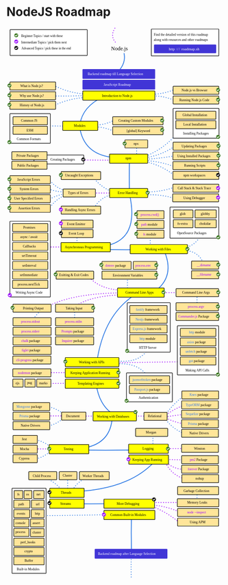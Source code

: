 # NodeJS Roadmap

<link href="style/main.css" rel="stylesheet">

<svg xmlns="http://www.w3.org/2000/svg" xmlns:xlink="http://www.w3.org/1999/xlink" viewBox="149 215 1110 2837" style="font-family: balsamiq"><path d="M791 3047Q789.8495685605964 2993.8929218900676 791 2944" fill="none" stroke="rgb(43,120,228)" stroke-width="4" stroke-linecap="round" stroke-linejoin="round" stroke-dasharray="0.8 12"></path><path d="M792 2909Q790.0118757649142 2817.2227193828353 792 2731" fill="none" stroke="rgb(43,120,228)" stroke-width="4" stroke-linecap="round" stroke-linejoin="round" stroke-dasharray="undefined"></path><path d="M694 2725Q476.48359183673466 2729.950367346939 271 2731" fill="none" stroke="rgb(43,120,228)" stroke-width="4" stroke-linecap="round" stroke-linejoin="round" stroke-dasharray="0.8 12"></path><path d="M1130 2664Q1129.3968611871087 2636.1574541947925 1130 2610" fill="none" stroke="rgb(43,120,228)" stroke-width="4" stroke-linecap="round" stroke-linejoin="round" stroke-dasharray="0.8 12"></path><path d="M881 2676Q968.4226943574697 2706.663055153319 1041 2768" fill="none" stroke="rgb(153,0,255)" stroke-width="4" stroke-linecap="round" stroke-linejoin="round" stroke-dasharray="0.8 12"></path><path d="M897 2676Q971.9563536262257 2680.90498846778 1042 2713" fill="none" stroke="rgb(153,0,255)" stroke-width="4" stroke-linecap="round" stroke-linejoin="round" stroke-dasharray="0.8 12"></path><path d="M880 2663Q963.5 2663 1047 2663" fill="none" stroke="rgb(153,0,255)" stroke-width="4" stroke-linecap="round" stroke-linejoin="round" stroke-dasharray="0.8 12"></path><path d="M942 2225Q1009 2216 1076 2207" fill="none" stroke="rgb(153,0,255)" stroke-width="4" stroke-linecap="round" stroke-linejoin="round" stroke-dasharray="0.8 12"></path><path d="M779 2667Q616.6074879441754 2671.549515142058 464 2669" fill="none" stroke="rgb(43,120,228)" stroke-width="4" stroke-linecap="round" stroke-linejoin="round" stroke-dasharray="undefined"></path><path d="M484 2609Q506.73393844999055 2557.4512433852506 572 2530" fill="none" stroke="rgb(43,120,228)" stroke-width="4" stroke-linecap="round" stroke-linejoin="round" stroke-dasharray="0.8 12"></path><path d="M435 2604Q409.614334452123 2562.954388641085 348 2535" fill="none" stroke="rgb(43,120,228)" stroke-width="4" stroke-linecap="round" stroke-linejoin="round" stroke-dasharray="0.8 12"></path><path d="M464 2602.275518365852Q463.18156834886724 2564.494463245453 464 2529" fill="none" stroke="rgb(43,120,228)" stroke-width="4" stroke-linecap="round" stroke-linejoin="round" stroke-dasharray="0.8 12"></path><path d="M907 2456Q761.7280258209661 2608.376467602613 447 2608" fill="none" stroke="rgb(43,120,228)" stroke-width="4" stroke-linecap="round" stroke-linejoin="round" stroke-dasharray="undefined"></path><path d="M968 2459Q1000.8368398286991 2523.7688734512426 1069 2542" fill="none" stroke="rgb(153,0,255)" stroke-width="4" stroke-linecap="round" stroke-linejoin="round" stroke-dasharray="0.8 12"></path><path d="M965 2451Q1014.8447624340006 2497.7562818940473 1081 2492" fill="none" stroke="rgb(153,0,255)" stroke-width="4" stroke-linecap="round" stroke-linejoin="round" stroke-dasharray="0.8 12"></path><path d="M951 2441Q1021 2442.5 1091 2444" fill="none" stroke="rgb(153,0,255)" stroke-width="4" stroke-linecap="round" stroke-linejoin="round" stroke-dasharray="0.8 12"></path><path d="M903 2384.275518365852Q902.1815683488672 2346.494463245453 903 2311" fill="none" stroke="rgb(43,120,228)" stroke-width="4" stroke-linecap="round" stroke-linejoin="round" stroke-dasharray="0.8 12"></path><path d="M955 2385Q1023 2385 1091 2385" fill="none" stroke="rgb(153,0,255)" stroke-width="4" stroke-linecap="round" stroke-linejoin="round" stroke-dasharray="0.8 12"></path><path d="M863 2391Q700.6074879441754 2395.549515142058 548 2393" fill="none" stroke="rgb(43,120,228)" stroke-width="4" stroke-linecap="round" stroke-linejoin="round" stroke-dasharray="undefined"></path><path d="M273 2387Q341 2387 409 2387" fill="none" stroke="rgb(153,0,255)" stroke-width="4" stroke-linecap="round" stroke-linejoin="round" stroke-dasharray="0.8 12"></path><path d="M290 2338Q334.2938423793106 2344.5504587606524 376 2376" fill="none" stroke="rgb(43,120,228)" stroke-width="4" stroke-linecap="round" stroke-linejoin="round" stroke-dasharray="0.8 12"></path><path d="M289 2440Q339.1037624054742 2432.7887548149893 377 2397" fill="none" stroke="rgb(43,120,228)" stroke-width="4" stroke-linecap="round" stroke-linejoin="round" stroke-dasharray="0.8 12"></path><path d="M693 2225Q685.1969621793481 2355.3421650187784 554 2381" fill="none" stroke="rgb(43,120,228)" stroke-width="4" stroke-linecap="round" stroke-linejoin="round" stroke-dasharray="undefined"></path><path d="M339 2217Q407 2217 475 2217" fill="none" stroke="rgb(153,0,255)" stroke-width="4" stroke-linecap="round" stroke-linejoin="round" stroke-dasharray="0.8 12"></path><path d="M356 2168Q400.2938423793106 2174.5504587606524 442 2206" fill="none" stroke="rgb(43,120,228)" stroke-width="4" stroke-linecap="round" stroke-linejoin="round" stroke-dasharray="0.8 12"></path><path d="M355 2270Q405.1037624054742 2262.7887548149893 443 2227" fill="none" stroke="rgb(43,120,228)" stroke-width="4" stroke-linecap="round" stroke-linejoin="round" stroke-dasharray="0.8 12"></path><path d="M962 2219Q1009.1090031145123 2180.1918190105807 1067 2161" fill="none" stroke="rgb(153,0,255)" stroke-width="4" stroke-linecap="round" stroke-linejoin="round" stroke-dasharray="0.8 12"></path><path d="M960 2222Q1005.8737672583826 2248.410782380013 1059 2257" fill="none" stroke="rgb(153,0,255)" stroke-width="4" stroke-linecap="round" stroke-linejoin="round" stroke-dasharray="0.8 12"></path><path d="M965 2213Q1011.8026990004845 2148.844256436123 1065 2112" fill="none" stroke="rgb(43,120,228)" stroke-width="4" stroke-linecap="round" stroke-linejoin="round" stroke-dasharray="0.8 12"></path><path d="M956.2411778336501 2216.7477851863764Q992.1600522262984 2276.7770527737466 1058 2306" fill="none" stroke="rgb(43,120,228)" stroke-width="4" stroke-linecap="round" stroke-linejoin="round" stroke-dasharray="0.8 12"></path><path d="M482 2218Q550 2218 618 2218" fill="none" stroke="rgb(153,0,255)" stroke-width="4" stroke-linecap="round" stroke-linejoin="round" stroke-dasharray="0.8 12"></path><path d="M739 2218Q807 2218 875 2218" fill="none" stroke="rgb(153,0,255)" stroke-width="4" stroke-linecap="round" stroke-linejoin="round" stroke-dasharray="0.8 12"></path><path d="M351 2050Q420.148343774302 2049.2589642128346 489.29668754860404 2048.517928425669" fill="none" stroke="rgb(153,0,255)" stroke-width="4" stroke-linecap="round" stroke-linejoin="round" stroke-dasharray="0.8 12"></path><path d="M718 2220Q626.5470977694484 2174.3834702591616 610.0215600701653 2050.2182787428737" fill="none" stroke="rgb(43,120,228)" stroke-width="4" stroke-linecap="round" stroke-linejoin="round" stroke-dasharray="undefined"></path><path d="M342 1994Q410 1994 478 1994" fill="none" stroke="rgb(153,0,255)" stroke-width="4" stroke-linecap="round" stroke-linejoin="round" stroke-dasharray="0.8 12"></path><path d="M713.7429294196755 1933.7442820143256Q838.4760919480052 1947.6862647212083 880 1866" fill="none" stroke="rgb(43,120,228)" stroke-width="4" stroke-linecap="round" stroke-linejoin="round" stroke-dasharray="0.8 12"></path><path d="M807 1595Q653.4617835138594 1695.7354137969862 616 1926" fill="none" stroke="rgb(43,120,228)" stroke-width="4" stroke-linecap="round" stroke-linejoin="round" stroke-dasharray="undefined"></path><rect x="770.35" y="1634.35" width="221.3" height="254.3" rx="2" fill="rgb(255,255,255)" fill-opacity="1" stroke="rgb(0,0,0)" stroke-width="2.7"></rect><g class="clickable-group" data-group-id="103-nodejs-apis:fastify"><rect x="783.35" y="1648.35" width="192.3" height="41.3" rx="2" fill="rgb(255,229,153)" fill-opacity="1" stroke="rgb(0,0,0)" stroke-width="2.7"></rect><text x="815" y="1674.5" fill="rgb(0,0,0)" font-style="normal" font-weight="normal" font-size="17px"><tspan></tspan><tspan fill="#2b78e4">fastify</tspan><tspan> framework</tspan></text></g><g class="clickable-group" data-group-id="102-nodejs-apis:nest-js"><rect x="783.35" y="1698.35" width="192.3" height="41.3" rx="2" fill="rgb(255,229,153)" fill-opacity="1" stroke="rgb(0,0,0)" stroke-width="2.7"></rect><text x="813" y="1725" fill="rgb(0,0,0)" font-style="normal" font-weight="normal" font-size="17px"><tspan></tspan><tspan fill="#2b78e4">Nestjs</tspan><tspan> framework</tspan></text></g><g class="clickable-group done" data-group-id="101-nodejs-apis:express-js"><rect x="783.35" y="1748.35" width="192.3" height="41.3" rx="2" fill="rgb(255,229,153)" fill-opacity="1" stroke="rgb(0,0,0)" stroke-width="2.7"></rect><text x="798" y="1774.5" fill="rgb(0,0,0)" font-style="normal" font-weight="normal" font-size="17px"><tspan></tspan><tspan fill="#2b78e4">Express.js</tspan><tspan> framework</tspan></text></g><g class="clickable-group" data-group-id="100-nodejs-apis:http-module"><rect x="783.35" y="1798.35" width="192.3" height="41.3" rx="2" fill="rgb(255,229,153)" fill-opacity="1" stroke="rgb(0,0,0)" stroke-width="2.7"></rect><text x="834" y="1824.5" fill="rgb(0,0,0)" font-style="normal" font-weight="normal" font-size="17px"><tspan></tspan><tspan fill="#2b78e4">http</tspan><tspan> module</tspan></text></g><path d="M705.2411778336501 1950.7477851863764Q840.7625164689175 1935.2665702940362 889 2037" fill="none" stroke="rgb(43,120,228)" stroke-width="4" stroke-linecap="round" stroke-linejoin="round" stroke-dasharray="0.8 12"></path><path d="M695 1943Q876.5 1940.5 1058 1938" fill="none" stroke="rgb(153,0,255)" stroke-width="4" stroke-linecap="round" stroke-linejoin="round" stroke-dasharray="0.8 12"></path><path d="M341.17155936578905 1664.9192026977576Q468.2271776054824 1584.6468106402303 751.9380554353191 1582.8726096508374" fill="none" stroke="rgb(153,0,255)" stroke-width="4" stroke-linecap="round" stroke-linejoin="round" stroke-dasharray="0.8 12"></path><path d="M500 1736.238890282466Q499.114962032967 1695.3831045001816 500 1657" fill="none" stroke="rgb(43,120,228)" stroke-width="4" stroke-linecap="round" stroke-linejoin="round" stroke-dasharray="0.8 12"></path><path d="M500.02127656562527 1654.5028277994077Q574.3559815439381 1599.2867642873598 743.9380554353191 1592.8726096508374" fill="none" stroke="rgb(153,0,255)" stroke-width="4" stroke-linecap="round" stroke-linejoin="round" stroke-dasharray="0.8 12"></path><path d="M772 1583.3242659940165Q771.024654553181 1538.2996386635625 772 1496" fill="none" stroke="rgb(43,120,228)" stroke-width="4" stroke-linecap="round" stroke-linejoin="round" stroke-dasharray="0.8 12"></path><path d="M567.7277134048998 1495.6531105995714Q627.5034168627978 1564.7888376279784 738.7298679861442 1569.43576612955" fill="none" stroke="rgb(153,0,255)" stroke-width="4" stroke-linecap="round" stroke-linejoin="round" stroke-dasharray="0.8 12"></path><path d="M1130 1658.8429840070535Q1129.1528917159233 1619.738136669646 1130 1583" fill="none" stroke="rgb(43,120,228)" stroke-width="4" stroke-linecap="round" stroke-linejoin="round" stroke-dasharray="0.8 12"></path><path d="M921 1582Q989 1582 1057 1582" fill="none" stroke="rgb(153,0,255)" stroke-width="4" stroke-linecap="round" stroke-linejoin="round" stroke-dasharray="0.8 12"></path><path d="M956.3734773049127 1357.2881011147085Q1023.142989201821 1501.0716168708714 905.3918663597428 1580.720172269429" fill="none" stroke="rgb(43,120,228)" stroke-width="4" stroke-linecap="round" stroke-linejoin="round" stroke-dasharray="undefined"></path><path d="M889 1353.163889620088Q888.1493074449883 1313.893582482124 889 1277" fill="none" stroke="rgb(43,120,228)" stroke-width="4" stroke-linecap="round" stroke-linejoin="round" stroke-dasharray="0.8 12"></path><path d="M1055.3612721252664 1365.00202640572Q1135.1671680769648 1363.148557116783 1163.0098156055803 1431.5264072081611" fill="none" stroke="rgb(43,120,228)" stroke-width="4" stroke-linecap="round" stroke-linejoin="round" stroke-dasharray="0.8 12"></path><path d="M1042.0563959647782 1351.6971502452318Q1113.0892848830563 1354.7092526886386 1153.3335420343162 1280.3346326571584" fill="none" stroke="rgb(43,120,228)" stroke-width="4" stroke-linecap="round" stroke-linejoin="round" stroke-dasharray="0.8 12"></path><path d="M964 1358Q801.6074879441754 1362.5495151420582 649 1360" fill="none" stroke="rgb(43,120,228)" stroke-width="4" stroke-linecap="round" stroke-linejoin="round" stroke-dasharray="undefined"></path><path d="M512 1340.275518365852Q511.18156834886724 1302.494463245453 512 1267" fill="none" stroke="rgb(43,120,228)" stroke-width="4" stroke-linecap="round" stroke-linejoin="round" stroke-dasharray="0.8 12"></path><path d="M327 1347Q404 1347 481 1347" fill="none" stroke="rgb(153,0,255)" stroke-width="4" stroke-linecap="round" stroke-linejoin="round" stroke-dasharray="0.8 12"></path><path d="M782 1075Q836.6746992094165 1316.1655829015133 645 1344" fill="none" stroke="rgb(43,120,228)" stroke-width="4" stroke-linecap="round" stroke-linejoin="round" stroke-dasharray="undefined"></path><path d="M1030 1103Q948.7152452840339 1071.5628313379357 857 1080" fill="none" stroke="rgb(43,120,228)" stroke-width="4" stroke-linecap="round" stroke-linejoin="round" stroke-dasharray="0.8 12"></path><path d="M1023 1035Q955.9565619186789 1063.4895200786727 859 1064" fill="none" stroke="rgb(43,120,228)" stroke-width="4" stroke-linecap="round" stroke-linejoin="round" stroke-dasharray="0.8 12"></path><path d="M697 1063Q633.856678997924 1041.6491871612457 590 981" fill="none" stroke="rgb(43,120,228)" stroke-width="4" stroke-linecap="round" stroke-linejoin="round" stroke-dasharray="0.8 12"></path><path d="M704 1074Q628.4232888039215 1088.1478519081302 597 1152" fill="none" stroke="rgb(43,120,228)" stroke-width="4" stroke-linecap="round" stroke-linejoin="round" stroke-dasharray="0.8 12"></path><path d="M454 1079Q396.7062103945088 1102.522255408258 365 1155" fill="none" stroke="rgb(43,120,228)" stroke-width="4" stroke-linecap="round" stroke-linejoin="round" stroke-dasharray="0.8 12"></path><path d="M458 1073Q407.9053537477889 1077.4818604078444 359 1107" fill="none" stroke="rgb(43,120,228)" stroke-width="4" stroke-linecap="round" stroke-linejoin="round" stroke-dasharray="0.8 12"></path><path d="M455 1064Q402.7285482052949 1063.889907896992 359 1045" fill="none" stroke="rgb(43,120,228)" stroke-width="4" stroke-linecap="round" stroke-linejoin="round" stroke-dasharray="0.8 12"></path><path d="M460 1059Q400.35952722984626 1043.7941401618539 369 999" fill="none" stroke="rgb(43,120,228)" stroke-width="4" stroke-linecap="round" stroke-linejoin="round" stroke-dasharray="0.8 12"></path><path d="M574 1069Q642 1069 710 1069" fill="none" stroke="rgb(153,0,255)" stroke-width="4" stroke-linecap="round" stroke-linejoin="round" stroke-dasharray="0.8 12"></path><path d="M782 1072Q780.02304500219 980.7383220829315 782 895" fill="none" stroke="rgb(43,120,228)" stroke-width="4" stroke-linecap="round" stroke-linejoin="round" stroke-dasharray="undefined"></path><path d="M529 899Q614 899.5 699 900" fill="none" stroke="rgb(153,0,255)" stroke-width="4" stroke-linecap="round" stroke-linejoin="round" stroke-dasharray="0.8 12"></path><path d="M1018 983Q953.6163368901904 927.2561496428424 859 906" fill="none" stroke="rgb(43,120,228)" stroke-width="4" stroke-linecap="round" stroke-linejoin="round" stroke-dasharray="0.8 12"></path><path d="M819 879Q818.2739995770754 845.4858244937319 819 814" fill="none" stroke="rgb(43,120,228)" stroke-width="4" stroke-linecap="round" stroke-linejoin="round" stroke-dasharray="0.8 12"></path><path d="M1023 767Q953.5375471432698 846.047106826378 852 885" fill="none" stroke="rgb(43,120,228)" stroke-width="4" stroke-linecap="round" stroke-linejoin="round" stroke-dasharray="0.8 12"></path><path d="M1022 823Q949.9349606808728 875.0237614545618 859 888" fill="none" stroke="rgb(43,120,228)" stroke-width="4" stroke-linecap="round" stroke-linejoin="round" stroke-dasharray="0.8 12"></path><path d="M1024 875Q949.309598203374 890.4922655371605 863 895" fill="none" stroke="rgb(43,120,228)" stroke-width="4" stroke-linecap="round" stroke-linejoin="round" stroke-dasharray="0.8 12"></path><path d="M1018 935Q940.6450601132351 904.9727393214698 852 901" fill="none" stroke="rgb(43,120,228)" stroke-width="4" stroke-linecap="round" stroke-linejoin="round" stroke-dasharray="0.8 12"></path><path d="M526 733Q548.1927635335744 866.5301285791274 689 885" fill="none" stroke="rgb(43,120,228)" stroke-width="4" stroke-linecap="round" stroke-linejoin="round" stroke-dasharray="undefined"></path><path d="M709 756Q668.2342198781845 731.547992582263 608 728" fill="none" stroke="rgb(43,120,228)" stroke-width="4" stroke-linecap="round" stroke-linejoin="round" stroke-dasharray="0.8 12"></path><path d="M704 693Q661.2159030414462 717.7285118278461 599 720" fill="none" stroke="rgb(43,120,228)" stroke-width="4" stroke-linecap="round" stroke-linejoin="round" stroke-dasharray="0.8 12"></path><path d="M490 724Q407.4812295100194 724.7558725639292 330 722" fill="none" stroke="rgb(43,120,228)" stroke-width="4" stroke-linecap="round" stroke-linejoin="round" stroke-dasharray="0.8 12"></path><g class="clickable-group" data-group-id="100-nodejs-modules:commonjs-vs-esm"><rect x="166.35" y="660.35" width="208.3" height="152.3" rx="2" fill="rgb(255,255,255)" fill-opacity="1" stroke="rgb(0,0,0)" stroke-width="2.7"></rect><rect x="182.35" y="676.35" width="177.3" height="41.3" rx="2" fill="rgb(255,229,153)" fill-opacity="1" stroke="rgb(0,0,0)" stroke-width="2.7"></rect><text x="224" y="702.5" fill="rgb(0,0,0)" font-style="normal" font-weight="normal" font-size="17px"><tspan>Common JS</tspan></text><rect x="182.35" y="725.35" width="177.3" height="41.3" rx="2" fill="rgb(255,229,153)" fill-opacity="1" stroke="rgb(0,0,0)" stroke-width="2.7"></rect><text x="252" y="751.5" fill="rgb(0,0,0)" font-style="normal" font-weight="normal" font-size="17px"><tspan>ESM</tspan></text><text x="202" y="796.5" fill="rgb(0,0,0)" font-style="normal" font-weight="normal" font-size="17px"><tspan>Common Formats</tspan></text><g><circle cx="164" cy="807" r="10" fill="rgb(255,255,255)"></circle><circle cx="164" cy="807" r="10" fill="rgb(56,118,29)"></circle><path d="M158.5 807L162.5 811 169 804.5" fill="none" stroke="#fff" stroke-width="3.5" stroke-linecap="round" stroke-linejoin="round"></path></g></g><path d="M1019 594Q956.8814919843634 566.1620012470744 885 569" fill="none" stroke="rgb(43,120,228)" stroke-width="4" stroke-linecap="round" stroke-linejoin="round" stroke-dasharray="0.8 12"></path><path d="M1016 534Q969.6433208787755 556.8178289190703 901 561" fill="none" stroke="rgb(43,120,228)" stroke-width="4" stroke-linecap="round" stroke-linejoin="round" stroke-dasharray="0.8 12"></path><path d="M546 567Q465.5841254998596 570.78134907506 385 569" fill="none" stroke="rgb(43,120,228)" stroke-width="4" stroke-linecap="round" stroke-linejoin="round" stroke-dasharray="0.8 12"></path><path d="M550 577Q460.95043694046007 584.4690473626208 392 620" fill="none" stroke="rgb(43,120,228)" stroke-width="4" stroke-linecap="round" stroke-linejoin="round" stroke-dasharray="0.8 12"></path><path d="M540 558Q458.38216751248774 550.3754107230772 384 510" fill="none" stroke="rgb(43,120,228)" stroke-width="4" stroke-linecap="round" stroke-linejoin="round" stroke-dasharray="0.8 12"></path><g class="clickable-group" data-group-id="100-nodejs-introduction:what-is-nodejs"><rect x="166.35" y="497.35" width="235.3" height="41.3" rx="2" fill="rgb(255,229,153)" fill-opacity="1" stroke="rgb(0,0,0)" stroke-width="2.7"></rect><text x="220" y="524" fill="rgb(0,0,0)" font-style="normal" font-weight="normal" font-size="17px"><tspan>What is Node.js?</tspan></text><g><circle cx="164" cy="515" r="10" fill="rgb(255,255,255)"></circle><circle cx="164" cy="515" r="10" fill="rgb(56,118,29)"></circle><path d="M158.5 515L162.5 519 169 512.5" fill="none" stroke="#fff" stroke-width="3.5" stroke-linecap="round" stroke-linejoin="round"></path></g></g><path d="M647 573Q540.6709938959815 623.7718961381656 527 715" fill="none" stroke="rgb(43,120,228)" stroke-width="4" stroke-linecap="round" stroke-linejoin="round" stroke-dasharray="undefined"></path><path d="M707 220Q680.1795762027815 261.69914863910884 713 296" fill="none" stroke="rgb(153,0,255)" stroke-width="4" stroke-linecap="round" stroke-linejoin="round" stroke-dasharray="0.8 12"></path><text x="687" y="335" fill="rgb(0,0,0)" font-style="normal" font-weight="normal" font-size="28px"><tspan>Node.js</tspan></text><path d="M754 350Q764.281813433685 397.87447694696715 726 441" fill="none" stroke="rgb(43,120,228)" stroke-width="4" stroke-linecap="round" stroke-linejoin="round" stroke-dasharray="undefined"></path><rect x="894.35" y="224.35" width="347.3" height="138.3" rx="2" fill="rgb(255,255,255)" fill-opacity="1" stroke="rgb(0,0,0)" stroke-width="2.7"></rect><text x="907" y="258.5" fill="rgb(0,0,0)" font-style="normal" font-weight="normal" font-size="17px"><tspan>Find the detailed version of this roadmap</tspan></text><text x="907" y="286.5" fill="rgb(0,0,0)" font-style="normal" font-weight="normal" font-size="17px"><tspan>along with resources and other roadmaps</tspan></text><g class="clickable-group" data-group-id="ext_link:roadmap.sh"><rect x="909.35" y="305.35" width="317.3" height="42.3" rx="2" fill="rgb(65,53,214)" fill-opacity="1" stroke="rgb(65,53,214)" stroke-width="2.7"></rect><text x="1049" y="333.5" fill="rgb(255,255,255)" font-style="normal" font-weight="normal" font-size="20px"><tspan>roadmap.sh</tspan></text><text x="984" y="333.5" fill="rgb(255,255,255)" font-style="normal" font-weight="normal" font-size="20px"><tspan>http</tspan></text><text x="1021" y="331" fill="rgb(255,255,255)" font-style="normal" font-weight="normal" font-size="20px"><tspan>:</tspan></text><text x="1028" y="334.5" fill="rgb(255,255,255)" font-style="normal" font-weight="normal" font-size="20px"><tspan>/</tspan></text><text x="1036" y="334.5" fill="rgb(255,255,255)" font-style="normal" font-weight="normal" font-size="20px"><tspan>/</tspan></text></g><g class="clickable-group" data-group-id="ext_link:roadmap.sh/backend"><rect x="541.35" y="432.35" width="371.3" height="47.3" rx="2" fill="rgb(65,53,214)" fill-opacity="1" stroke="rgb(65,53,214)" stroke-width="2.7"></rect><text x="567" y="461.5" fill="rgb(255,255,255)" font-style="normal" font-weight="normal" font-size="17px"><tspan>Backend roadmap till Language Selection</tspan></text></g><g><rect x="167.35" y="227.35" width="397.3" height="133.3" rx="2" fill="rgb(255,255,255)" fill-opacity="1" stroke="rgb(0,0,0)" stroke-width="2.7"></rect><g><circle cx="199" cy="257" r="10" fill="rgb(255,255,255)"></circle><circle cx="199" cy="257" r="10" fill="rgb(56,118,29)"></circle><path d="M193.5 257L197.5 261 204 254.5" fill="none" stroke="#fff" stroke-width="3.5" stroke-linecap="round" stroke-linejoin="round"></path></g><text x="225" y="265" fill="rgb(0,0,0)" font-style="normal" font-weight="normal" font-size="16px"><tspan>Beginner Topics / start with these</tspan></text><text x="226" y="330" fill="rgb(0,0,0)" font-style="normal" font-weight="normal" font-size="16px"><tspan>Advanced Topics / pick these in the end</tspan></text><g><circle cx="199" cy="322" r="10" fill="rgb(255,255,255)"></circle><circle cx="199" cy="322" r="10" fill="rgb(0,0,0)"></circle><path d="M193.5 322L197.5 326 204 319.5" fill="none" stroke="#fff" stroke-width="3.5" stroke-linecap="round" stroke-linejoin="round"></path></g><text x="225" y="298" fill="rgb(0,0,0)" font-style="normal" font-weight="normal" font-size="16px"><tspan>Intermediate Topics / pick them next</tspan></text><g><circle cx="199" cy="289" r="10" fill="rgb(255,255,255)"></circle><circle cx="199" cy="289" r="10" fill="rgb(255,255,255)"></circle><circle cx="199" cy="289" r="10" fill="rgb(153,0,255)"></circle><path d="M193.5 289L197.5 293 204 286.5" fill="none" stroke="#fff" stroke-width="3.5" stroke-linecap="round" stroke-linejoin="round"></path></g></g><g class="clickable-group" data-group-id="ext_link:roadmap.sh/javascript"><rect x="541.35" y="487.35" width="371.3" height="47.3" rx="2" fill="rgb(65,53,214)" fill-opacity="1" stroke="rgb(65,53,214)" stroke-width="2.7"></rect><text x="649" y="516.5" fill="rgb(255,255,255)" font-style="normal" font-weight="normal" font-size="17px"><tspan>JavaScript Roadmap</tspan></text></g><g class="clickable-group" data-group-id="100-nodejs-introduction"><rect x="541.35" y="543.35" width="371.3" height="47.3" rx="2" fill="rgb(255,255,0)" fill-opacity="1" stroke="rgb(0,0,0)" stroke-width="2.7"></rect><text x="640" y="573" fill="rgb(0,0,0)" font-style="normal" font-weight="normal" font-size="17px"><tspan>Introduction to Node.js</tspan></text></g><g class="clickable-group" data-group-id="101-nodejs-introduction:why-nodejs"><rect x="166.35" y="547.35" width="235.3" height="41.3" rx="2" fill="rgb(255,229,153)" fill-opacity="1" stroke="rgb(0,0,0)" stroke-width="2.7"></rect><text x="217" y="574" fill="rgb(0,0,0)" font-style="normal" font-weight="normal" font-size="17px"><tspan>Why use Node.js?</tspan></text><g><circle cx="164" cy="565" r="10" fill="rgb(255,255,255)"></circle><circle cx="164" cy="565" r="10" fill="rgb(56,118,29)"></circle><path d="M158.5 565L162.5 569 169 562.5" fill="none" stroke="#fff" stroke-width="3.5" stroke-linecap="round" stroke-linejoin="round"></path></g></g><g class="clickable-group" data-group-id="102-nodejs-introduction:history-of-nodejs"><rect x="166.35" y="596.35" width="235.3" height="41.3" rx="2" fill="rgb(255,229,153)" fill-opacity="1" stroke="rgb(0,0,0)" stroke-width="2.7"></rect><text x="217" y="623" fill="rgb(0,0,0)" font-style="normal" font-weight="normal" font-size="17px"><tspan>History of Node.js</tspan></text><g><circle cx="164" cy="615" r="10" fill="rgb(255,255,255)"></circle><circle cx="164" cy="615" r="10" fill="rgb(56,118,29)"></circle><path d="M158.5 615L162.5 619 169 612.5" fill="none" stroke="#fff" stroke-width="3.5" stroke-linecap="round" stroke-linejoin="round"></path></g></g><g class="clickable-group" data-group-id="103-nodejs-introduction:nodejs-vs-browser"><rect x="1006.35" y="519.35" width="235.3" height="41.3" rx="2" fill="rgb(255,229,153)" fill-opacity="1" stroke="rgb(0,0,0)" stroke-width="2.7"></rect><text x="1050" y="546" fill="rgb(0,0,0)" font-style="normal" font-weight="normal" font-size="17px"><tspan>Node.js vs Browser</tspan></text><g><circle cx="1238" cy="538" r="10" fill="rgb(255,255,255)"></circle><circle cx="1238" cy="538" r="10" fill="rgb(56,118,29)"></circle><path d="M1232.5 538L1236.5 542 1243 535.5" fill="none" stroke="#fff" stroke-width="3.5" stroke-linecap="round" stroke-linejoin="round"></path></g></g><g class="clickable-group" data-group-id="104-nodejs-introduction:running-nodejs-code"><rect x="1006.35" y="569.35" width="235.3" height="41.3" rx="2" fill="rgb(255,229,153)" fill-opacity="1" stroke="rgb(0,0,0)" stroke-width="2.7"></rect><text x="1038" y="596" fill="rgb(0,0,0)" font-style="normal" font-weight="normal" font-size="17px"><tspan>Running Node.js Code</tspan></text><g><circle cx="1238" cy="588" r="10" fill="rgb(255,255,255)"></circle><circle cx="1238" cy="588" r="10" fill="rgb(56,118,29)"></circle><path d="M1232.5 588L1236.5 592 1243 585.5" fill="none" stroke="#fff" stroke-width="3.5" stroke-linecap="round" stroke-linejoin="round"></path></g></g><g class="clickable-group" data-group-id="101-nodejs-modules"><rect x="438.35" y="699.35" width="180.3" height="47.3" rx="2" fill="rgb(255,255,0)" fill-opacity="1" stroke="rgb(0,0,0)" stroke-width="2.7"></rect><text x="496" y="728.5" fill="rgb(0,0,0)" font-style="normal" font-weight="normal" font-size="17px"><tspan>Modules</tspan></text></g><g class="clickable-group" data-group-id="101-nodejs-modules:custom-modules"><rect x="695.35" y="676.35" width="259.3" height="41.3" rx="2" fill="rgb(255,229,153)" fill-opacity="1" stroke="rgb(0,0,0)" stroke-width="2.7"></rect><text x="725" y="702.5" fill="rgb(0,0,0)" font-style="normal" font-weight="normal" font-size="17px"><tspan>Creating Custom Modules</tspan></text><g><circle cx="950" cy="695" r="10" fill="rgb(255,255,255)"></circle><circle cx="950" cy="695" r="10" fill="rgb(56,118,29)"></circle><path d="M944.5 695L948.5 699 955 692.5" fill="none" stroke="#fff" stroke-width="3.5" stroke-linecap="round" stroke-linejoin="round"></path></g></g><g class="clickable-group" data-group-id="102-nodejs-modules:global-keyword"><rect x="695.35" y="727.35" width="259.3" height="41.3" rx="2" fill="rgb(255,229,153)" fill-opacity="1" stroke="rgb(0,0,0)" stroke-width="2.7"></rect><text x="767" y="754" fill="rgb(0,0,0)" font-style="normal" font-weight="normal" font-size="17px"><tspan>[global] Keyword</tspan></text><g><circle cx="950" cy="744" r="10" fill="rgb(255,255,255)"></circle><circle cx="950" cy="744" r="10" fill="rgb(56,118,29)"></circle><path d="M944.5 744L948.5 748 955 741.5" fill="none" stroke="#fff" stroke-width="3.5" stroke-linecap="round" stroke-linejoin="round"></path></g></g><g class="clickable-group" data-group-id="102-nodejs-npm"><rect x="679.35" y="868.35" width="196.3" height="47.3" rx="2" fill="rgb(255,255,0)" fill-opacity="1" stroke="rgb(0,0,0)" stroke-width="2.7"></rect><text x="761" y="896.5" fill="rgb(0,0,0)" font-style="normal" font-weight="normal" font-size="17px"><tspan>npm</tspan></text></g><g class="clickable-group" data-group-id="101-nodejs-npm:global-install-vs-local-install"><rect x="1006.35" y="633.35" width="236.3" height="153.3" rx="2" fill="rgb(255,255,255)" fill-opacity="1" stroke="rgb(0,0,0)" stroke-width="2.7"></rect><text x="1058" y="768" fill="rgb(0,0,0)" font-style="normal" font-weight="normal" font-size="17px"><tspan>Installing Packages</tspan></text><rect x="1020.35" y="696.35" width="206.3" height="41.3" rx="2" fill="rgb(255,229,153)" fill-opacity="1" stroke="rgb(0,0,0)" stroke-width="2.7"></rect><text x="1059" y="722.5" fill="rgb(0,0,0)" font-style="normal" font-weight="normal" font-size="17px"><tspan>Local Installation</tspan></text><rect x="1020.35" y="647.35" width="206.3" height="41.3" rx="2" fill="rgb(255,229,153)" fill-opacity="1" stroke="rgb(0,0,0)" stroke-width="2.7"></rect><text x="1055" y="674" fill="rgb(0,0,0)" font-style="normal" font-weight="normal" font-size="17px"><tspan>Global Installation</tspan></text><g><circle cx="1238" cy="780" r="10" fill="rgb(255,255,255)"></circle><circle cx="1238" cy="780" r="10" fill="rgb(56,118,29)"></circle><path d="M1232.5 780L1236.5 784 1243 777.5" fill="none" stroke="#fff" stroke-width="3.5" stroke-linecap="round" stroke-linejoin="round"></path></g></g><g class="clickable-group" data-group-id="102-nodejs-npm:updating-packages"><rect x="1006.35" y="807.35" width="236.3" height="41.3" rx="2" fill="rgb(255,229,153)" fill-opacity="1" stroke="rgb(0,0,0)" stroke-width="2.7"></rect><text x="1050" y="834" fill="rgb(0,0,0)" font-style="normal" font-weight="normal" font-size="17px"><tspan>Updating Packages</tspan></text><g><circle cx="1240" cy="826" r="10" fill="rgb(255,255,255)"></circle><circle cx="1240" cy="826" r="10" fill="rgb(56,118,29)"></circle><path d="M1234.5 826L1238.5 830 1245 823.5" fill="none" stroke="#fff" stroke-width="3.5" stroke-linecap="round" stroke-linejoin="round"></path></g></g><g class="clickable-group" data-group-id="103-nodejs-npm:using-packages"><rect x="1005.35" y="857.35" width="236.3" height="41.3" rx="2" fill="rgb(255,229,153)" fill-opacity="1" stroke="rgb(0,0,0)" stroke-width="2.7"></rect><text x="1028" y="884" fill="rgb(0,0,0)" font-style="normal" font-weight="normal" font-size="17px"><tspan>Using Installed Packages</tspan></text><g><circle cx="1240" cy="876" r="10" fill="rgb(255,255,255)"></circle><circle cx="1240" cy="876" r="10" fill="rgb(56,118,29)"></circle><path d="M1234.5 876L1238.5 880 1245 873.5" fill="none" stroke="#fff" stroke-width="3.5" stroke-linecap="round" stroke-linejoin="round"></path></g></g><g class="clickable-group done" data-group-id="104-nodejs-npm:running-scripts"><rect x="1005.35" y="907.35" width="236.3" height="41.3" rx="2" fill="rgb(255,229,153)" fill-opacity="1" stroke="rgb(0,0,0)" stroke-width="2.7"></rect><text x="1063" y="933.5" fill="rgb(0,0,0)" font-style="normal" font-weight="normal" font-size="17px"><tspan>Running Scripts</tspan></text><g><circle cx="1240" cy="926" r="10" fill="rgb(255,255,255)"></circle><circle cx="1240" cy="926" r="10" fill="rgb(56,118,29)"></circle><path d="M1234.5 926L1238.5 930 1245 923.5" fill="none" stroke="#fff" stroke-width="3.5" stroke-linecap="round" stroke-linejoin="round"></path></g></g><g class="clickable-group done" data-group-id="100-nodejs-npm:npx"><rect x="758.35" y="795.35" width="117.3" height="41.3" rx="2" fill="rgb(255,229,153)" fill-opacity="1" stroke="rgb(0,0,0)" stroke-width="2.7"></rect><text x="803" y="820" fill="rgb(0,0,0)" font-style="normal" font-weight="normal" font-size="17px"><tspan>npx</tspan></text><g><circle cx="757" cy="814" r="10" fill="rgb(255,255,255)"></circle><circle cx="757" cy="814" r="10" fill="rgb(56,118,29)"></circle><path d="M751.5 814L755.5 818 762 811.5" fill="none" stroke="#fff" stroke-width="3.5" stroke-linecap="round" stroke-linejoin="round"></path></g></g><g class="clickable-group" data-group-id="105-nodejs-npm:npm-workspaces"><rect x="1005.35" y="957.35" width="236.3" height="41.3" rx="2" fill="rgb(255,229,153)" fill-opacity="1" stroke="rgb(0,0,0)" stroke-width="2.7"></rect><text x="1059" y="983.5" fill="rgb(0,0,0)" font-style="normal" font-weight="normal" font-size="17px"><tspan>npm workspaces</tspan></text><g><circle cx="1238" cy="976" r="10" fill="rgb(255,255,255)"></circle><circle cx="1238" cy="976" r="10" fill="rgb(0,0,0)"></circle><path d="M1232.5 976L1236.5 980 1243 973.5" fill="none" stroke="#fff" stroke-width="3.5" stroke-linecap="round" stroke-linejoin="round"></path></g></g><g class="clickable-group done" data-group-id="106-nodejs-npm:creating-packages"><rect x="290.35" y="873.35" width="256.3" height="46.3" rx="2" fill="rgb(255,255,255)" fill-opacity="1" stroke="rgb(0,0,0)" stroke-width="2.7"></rect><text x="375" y="903" fill="rgb(0,0,0)" font-style="normal" font-weight="normal" font-size="17px"><tspan>Creating Packages</tspan></text><rect x="176.35" y="856.35" width="181.3" height="41.3" rx="2" fill="rgb(255,229,153)" fill-opacity="1" stroke="rgb(0,0,0)" stroke-width="2.7"></rect><text x="200" y="883" fill="rgb(0,0,0)" font-style="normal" font-weight="normal" font-size="17px"><tspan>Private Packages</tspan></text><rect x="176.35" y="905.35" width="181.3" height="41.3" rx="2" fill="rgb(255,229,153)" fill-opacity="1" stroke="rgb(0,0,0)" stroke-width="2.7"></rect><text x="204" y="932" fill="rgb(0,0,0)" font-style="normal" font-weight="normal" font-size="17px"><tspan>Public Packages</tspan></text><g><circle cx="544" cy="896" r="10" fill="rgb(255,255,255)"></circle><circle cx="544" cy="896" r="10" fill="rgb(0,0,0)"></circle><path d="M538.5 896L542.5 900 549 893.5" fill="none" stroke="#fff" stroke-width="3.5" stroke-linecap="round" stroke-linejoin="round"></path></g></g><g class="clickable-group done" data-group-id="103-nodejs-error-handling"><rect x="679.35" y="1045.35" width="196.3" height="47.3" rx="2" fill="rgb(255,255,0)" fill-opacity="1" stroke="rgb(0,0,0)" stroke-width="2.7"></rect><text x="721" y="1074.5" fill="rgb(0,0,0)" font-style="normal" font-weight="normal" font-size="17px"><tspan>Error Handling</tspan></text><g><circle cx="875" cy="1067" r="10" fill="rgb(255,255,255)"></circle><circle cx="875" cy="1067" r="10" fill="rgb(56,118,29)"></circle><path d="M869.5 1067L873.5 1071 880 1064.5" fill="none" stroke="#fff" stroke-width="3.5" stroke-linecap="round" stroke-linejoin="round"></path></g></g><g class="clickable-group done" data-group-id="103-nodejs-error-handling:error-types"><rect x="440.35" y="1048.35" width="166.3" height="41.3" rx="2" fill="rgb(255,229,153)" fill-opacity="1" stroke="rgb(0,0,0)" stroke-width="2.7"></rect><text x="465" y="1074.5" fill="rgb(0,0,0)" font-style="normal" font-weight="normal" font-size="17px"><tspan>Types of Errors</tspan></text></g><g class="clickable-group done" data-group-id="100-nodejs-error-handling:error-types:javascript-errors"><rect x="166.35" y="979.35" width="208.3" height="41.3" rx="2" fill="rgb(255,229,153)" fill-opacity="1" stroke="rgb(0,0,0)" stroke-width="2.7"></rect><text x="204" y="1005.5" fill="rgb(0,0,0)" font-style="normal" font-weight="normal" font-size="17px"><tspan>JavaScript Errors</tspan></text><g><circle cx="164" cy="998" r="10" fill="rgb(255,255,255)"></circle><circle cx="164" cy="998" r="10" fill="rgb(56,118,29)"></circle><path d="M158.5 998L162.5 1002 169 995.5" fill="none" stroke="#fff" stroke-width="3.5" stroke-linecap="round" stroke-linejoin="round"></path></g></g><g class="clickable-group done" data-group-id="101-nodejs-error-handling:error-types:system-errors"><rect x="166.35" y="1028.35" width="208.3" height="41.3" rx="2" fill="rgb(255,229,153)" fill-opacity="1" stroke="rgb(0,0,0)" stroke-width="2.7"></rect><text x="217" y="1054.5" fill="rgb(0,0,0)" font-style="normal" font-weight="normal" font-size="17px"><tspan>System Errors</tspan></text><g><circle cx="164" cy="1047" r="10" fill="rgb(255,255,255)"></circle><circle cx="164" cy="1047" r="10" fill="rgb(56,118,29)"></circle><path d="M158.5 1047L162.5 1051 169 1044.5" fill="none" stroke="#fff" stroke-width="3.5" stroke-linecap="round" stroke-linejoin="round"></path></g></g><g class="clickable-group done" data-group-id="102-nodejs-error-handling:error-types:user-specified-errors"><rect x="166.35" y="1077.35" width="208.3" height="41.3" rx="2" fill="rgb(255,229,153)" fill-opacity="1" stroke="rgb(0,0,0)" stroke-width="2.7"></rect><text x="188" y="1103.5" fill="rgb(0,0,0)" font-style="normal" font-weight="normal" font-size="17px"><tspan>User Specified Errors</tspan></text><g><circle cx="164" cy="1096" r="10" fill="rgb(255,255,255)"></circle><circle cx="164" cy="1096" r="10" fill="rgb(56,118,29)"></circle><path d="M158.5 1096L162.5 1100 169 1093.5" fill="none" stroke="#fff" stroke-width="3.5" stroke-linecap="round" stroke-linejoin="round"></path></g></g><g class="clickable-group done" data-group-id="103-nodejs-error-handling:error-types:assertion-errors"><rect x="166.35" y="1127.35" width="208.3" height="41.3" rx="2" fill="rgb(255,229,153)" fill-opacity="1" stroke="rgb(0,0,0)" stroke-width="2.7"></rect><text x="209" y="1154" fill="rgb(0,0,0)" font-style="normal" font-weight="normal" font-size="17px"><tspan>Assertion Errors</tspan></text><g><circle cx="164" cy="1146" r="10" fill="rgb(255,255,255)"></circle><circle cx="164" cy="1146" r="10" fill="rgb(56,118,29)"></circle><path d="M158.5 1146L162.5 1150 169 1143.5" fill="none" stroke="#fff" stroke-width="3.5" stroke-linecap="round" stroke-linejoin="round"></path></g></g><g class="clickable-group done" data-group-id="100-nodejs-error-handling:stack-trace"><rect x="1005.35" y="1023.35" width="236.3" height="41.3" rx="2" fill="rgb(255,229,153)" fill-opacity="1" stroke="rgb(0,0,0)" stroke-width="2.7"></rect><text x="1030" y="1049.5" fill="rgb(0,0,0)" font-style="normal" font-weight="normal" font-size="17px"><tspan>Call Stack &amp; Stack Trace</tspan></text><g><circle cx="1238" cy="1043" r="10" fill="rgb(255,255,255)"></circle><circle cx="1238" cy="1043" r="10" fill="rgb(255,255,255)"></circle><circle cx="1238" cy="1043" r="10" fill="rgb(153,0,255)"></circle><path d="M1232.5 1043L1236.5 1047 1243 1040.5" fill="none" stroke="#fff" stroke-width="3.5" stroke-linecap="round" stroke-linejoin="round"></path></g></g><g class="clickable-group done" data-group-id="102-nodejs-error-handling:uncaught-exceptions"><rect x="430.35" y="958.35" width="203.3" height="41.3" rx="2" fill="rgb(255,229,153)" fill-opacity="1" stroke="rgb(0,0,0)" stroke-width="2.7"></rect><text x="450" y="984.5" fill="rgb(0,0,0)" font-style="normal" font-weight="normal" font-size="17px"><tspan>Uncaught Exceptions</tspan></text><g><circle cx="429" cy="976" r="10" fill="rgb(255,255,255)"></circle><circle cx="429" cy="976" r="10" fill="rgb(56,118,29)"></circle><path d="M423.5 976L427.5 980 434 973.5" fill="none" stroke="#fff" stroke-width="3.5" stroke-linecap="round" stroke-linejoin="round"></path></g></g><g class="clickable-group done" data-group-id="101-nodejs-error-handling:using-debugger"><rect x="1004.35" y="1073.35" width="236.3" height="41.3" rx="2" fill="rgb(255,229,153)" fill-opacity="1" stroke="rgb(0,0,0)" stroke-width="2.7"></rect><text x="1059" y="1099.5" fill="rgb(0,0,0)" font-style="normal" font-weight="normal" font-size="17px"><tspan>Using Debugger</tspan></text><g><circle cx="1238" cy="1092" r="10" fill="rgb(255,255,255)"></circle><circle cx="1238" cy="1092" r="10" fill="rgb(255,255,255)"></circle><circle cx="1238" cy="1092" r="10" fill="rgb(153,0,255)"></circle><path d="M1232.5 1092L1236.5 1096 1243 1089.5" fill="none" stroke="#fff" stroke-width="3.5" stroke-linecap="round" stroke-linejoin="round"></path></g></g><g class="clickable-group done" data-group-id="104-nodejs-error-handling:async-errors"><rect x="430.35" y="1136.35" width="203.3" height="41.3" rx="2" fill="rgb(255,229,153)" fill-opacity="1" stroke="rgb(0,0,0)" stroke-width="2.7"></rect><text x="449" y="1163" fill="rgb(0,0,0)" font-style="normal" font-weight="normal" font-size="17px"><tspan>Handling Async Errors</tspan></text><g><circle cx="429" cy="1154" r="10" fill="rgb(255,255,255)"></circle><circle cx="429" cy="1154" r="10" fill="rgb(255,255,255)"></circle><circle cx="429" cy="1154" r="10" fill="rgb(153,0,255)"></circle><path d="M423.5 1154L427.5 1158 434 1151.5" fill="none" stroke="#fff" stroke-width="3.5" stroke-linecap="round" stroke-linejoin="round"></path></g></g><g class="clickable-group done" data-group-id="104-nodejs-async-programming"><rect x="429.35" y="1324.35" width="254.3" height="47.3" rx="2" fill="rgb(255,255,0)" fill-opacity="1" stroke="rgb(0,0,0)" stroke-width="2.7"></rect><text x="449" y="1354" fill="rgb(0,0,0)" font-style="normal" font-weight="normal" font-size="17px"><tspan>Asynchronous Programming</tspan></text></g><rect x="166.35" y="1214.35" width="208.3" height="390.3" rx="2" fill="rgb(255,255,255)" fill-opacity="1" stroke="rgb(0,0,0)" stroke-width="2.7"></rect><text x="196" y="1588" fill="rgb(0,0,0)" font-style="normal" font-weight="normal" font-size="17px"><tspan>Writing Async Code</tspan></text><g class="clickable-group done" data-group-id="102-nodejs-async-programming:promises"><rect x="180.35" y="1226.35" width="181.3" height="41.3" rx="2" fill="rgb(255,229,153)" fill-opacity="1" stroke="rgb(0,0,0)" stroke-width="2.7"></rect><text x="235" y="1253" fill="rgb(0,0,0)" font-style="normal" font-weight="normal" font-size="17px"><tspan>Promises</tspan></text></g><g class="clickable-group done" data-group-id="104-nodejs-async-programming:callbacks"><rect x="180.35" y="1323.35" width="181.3" height="41.3" rx="2" fill="rgb(255,229,153)" fill-opacity="1" stroke="rgb(0,0,0)" stroke-width="2.7"></rect><text x="233" y="1349.5" fill="rgb(0,0,0)" font-style="normal" font-weight="normal" font-size="17px"><tspan>Callbacks</tspan></text></g><g class="clickable-group done" data-group-id="105-nodejs-async-programming:set-timeout"><rect x="180.35" y="1372.35" width="181.3" height="41.3" rx="2" fill="rgb(255,229,153)" fill-opacity="1" stroke="rgb(0,0,0)" stroke-width="2.7"></rect><text x="228" y="1398.5" fill="rgb(0,0,0)" font-style="normal" font-weight="normal" font-size="17px"><tspan>setTimeout</tspan></text></g><g class="clickable-group done" data-group-id="106-nodejs-async-programming:set-interval"><rect x="180.35" y="1421.35" width="181.3" height="41.3" rx="2" fill="rgb(255,229,153)" fill-opacity="1" stroke="rgb(0,0,0)" stroke-width="2.7"></rect><text x="230" y="1447.5" fill="rgb(0,0,0)" font-style="normal" font-weight="normal" font-size="17px"><tspan>setInterval</tspan></text></g><g class="clickable-group done" data-group-id="107-nodejs-async-programming:set-immediate"><rect x="180.35" y="1470.35" width="181.3" height="41.3" rx="2" fill="rgb(255,229,153)" fill-opacity="1" stroke="rgb(0,0,0)" stroke-width="2.7"></rect><text x="218" y="1496.5" fill="rgb(0,0,0)" font-style="normal" font-weight="normal" font-size="17px"><tspan>setImmediate</tspan></text></g><g class="clickable-group done" data-group-id="108-nodejs-async-programming:process-next-tick"><rect x="180.35" y="1518.35" width="181.3" height="41.3" rx="2" fill="rgb(255,229,153)" fill-opacity="1" stroke="rgb(0,0,0)" stroke-width="2.7"></rect><text x="206" y="1544.5" fill="rgb(0,0,0)" font-style="normal" font-weight="normal" font-size="17px"><tspan>process.nextTick</tspan></text></g><g class="clickable-group done" data-group-id="103-nodejs-async-programming:async-await"><rect x="180.35" y="1274.35" width="181.3" height="41.3" rx="2" fill="rgb(255,229,153)" fill-opacity="1" stroke="rgb(0,0,0)" stroke-width="2.7"></rect><text x="220" y="1301" fill="rgb(0,0,0)" font-style="normal" font-weight="normal" font-size="17px"><tspan>async / await</tspan></text></g><g class="clickable-group done" data-group-id="100-nodejs-async-programming:event-loop"><rect x="431.35" y="1257.35" width="163.3" height="41.3" rx="2" fill="rgb(255,229,153)" fill-opacity="1" stroke="rgb(0,0,0)" stroke-width="2.7"></rect><text x="469" y="1283.5" fill="rgb(0,0,0)" font-style="normal" font-weight="normal" font-size="17px"><tspan>Event Loop</tspan></text><g><circle cx="429" cy="1276" r="10" fill="rgb(255,255,255)"></circle><circle cx="429" cy="1276" r="10" fill="rgb(0,0,0)"></circle><path d="M423.5 1276L427.5 1280 434 1273.5" fill="none" stroke="#fff" stroke-width="3.5" stroke-linecap="round" stroke-linejoin="round"></path></g></g><g class="clickable-group done" data-group-id="101-nodejs-async-programming:event-emitter"><rect x="431.35" y="1208.35" width="163.3" height="41.3" rx="2" fill="rgb(255,229,153)" fill-opacity="1" stroke="rgb(0,0,0)" stroke-width="2.7"></rect><text x="460" y="1234.5" fill="rgb(0,0,0)" font-style="normal" font-weight="normal" font-size="17px"><tspan>Event Emitter</tspan></text><g><circle cx="429" cy="1225" r="10" fill="rgb(255,255,255)"></circle><circle cx="429" cy="1225" r="10" fill="rgb(255,255,255)"></circle><circle cx="429" cy="1225" r="10" fill="rgb(153,0,255)"></circle><path d="M423.5 1225L427.5 1229 434 1222.5" fill="none" stroke="#fff" stroke-width="3.5" stroke-linecap="round" stroke-linejoin="round"></path></g></g><g class="clickable-group" data-group-id="105-nodejs-working-with-files"><rect x="785.35" y="1334.35" width="295.3" height="47.3" rx="2" fill="rgb(255,255,0)" fill-opacity="1" stroke="rgb(0,0,0)" stroke-width="2.7"></rect><text x="864" y="1364" fill="rgb(0,0,0)" font-style="normal" font-weight="normal" font-size="17px"><tspan>Working with Files</tspan></text><g><circle cx="1080" cy="1357" r="10" fill="rgb(255,255,255)"></circle><circle cx="1080" cy="1357" r="10" fill="rgb(56,118,29)"></circle><path d="M1074.5 1357L1078.5 1361 1085 1354.5" fill="none" stroke="#fff" stroke-width="3.5" stroke-linecap="round" stroke-linejoin="round"></path></g></g><rect x="990.35" y="1141.35" width="251.3" height="160.3" rx="2" fill="rgb(255,255,255)" fill-opacity="1" stroke="rgb(0,0,0)" stroke-width="2.7"></rect><text x="1027" y="1281" fill="rgb(0,0,0)" font-style="normal" font-weight="normal" font-size="17px"><tspan>OpenSource Packages</tspan></text><g class="clickable-group done" data-group-id="103-nodejs-working-with-files:glob"><rect x="1007.35" y="1156.35" width="101.3" height="41.3" rx="2" fill="rgb(255,229,153)" fill-opacity="1" stroke="rgb(0,0,0)" stroke-width="2.7"></rect><text x="1041" y="1182.5" fill="rgb(0,0,0)" font-style="normal" font-weight="normal" font-size="17px"><tspan>glob</tspan></text></g><g class="clickable-group" data-group-id="104-nodejs-working-with-files:globby"><rect x="1119.35" y="1156.35" width="109.3" height="41.3" rx="2" fill="rgb(255,229,153)" fill-opacity="1" stroke="rgb(0,0,0)" stroke-width="2.7"></rect><text x="1149" y="1182.5" fill="rgb(0,0,0)" font-style="normal" font-weight="normal" font-size="17px"><tspan>globby</tspan></text></g><g class="clickable-group" data-group-id="106-nodejs-working-with-files:chokidar"><rect x="1119.35" y="1206.35" width="109.3" height="41.3" rx="2" fill="rgb(255,229,153)" fill-opacity="1" stroke="rgb(0,0,0)" stroke-width="2.7"></rect><text x="1141" y="1232.5" fill="rgb(0,0,0)" font-style="normal" font-weight="normal" font-size="17px"><tspan>chokidar</tspan></text></g><g class="clickable-group" data-group-id="105-nodejs-working-with-files:fs-extra"><rect x="1007.35" y="1206.35" width="101.3" height="41.3" rx="2" fill="rgb(255,229,153)" fill-opacity="1" stroke="rgb(0,0,0)" stroke-width="2.7"></rect><text x="1029" y="1232.5" fill="rgb(0,0,0)" font-style="normal" font-weight="normal" font-size="17px"><tspan>fs-extra</tspan></text></g><g class="clickable-group done" data-group-id="100-nodejs-working-with-files:fs-module"><rect x="820.35" y="1260.35" width="139.3" height="41.3" rx="2" fill="rgb(255,229,153)" fill-opacity="1" stroke="rgb(0,0,0)" stroke-width="2.7"></rect><text x="852" y="1286.5" fill="rgb(0,0,0)" font-style="normal" font-weight="normal" font-size="17px"><tspan></tspan><tspan fill="#9900ff">fs</tspan><tspan> module</tspan></text><g><circle cx="817" cy="1279" r="10" fill="rgb(255,255,255)"></circle><circle cx="817" cy="1279" r="10" fill="rgb(56,118,29)"></circle><path d="M811.5 1279L815.5 1283 822 1276.5" fill="none" stroke="#fff" stroke-width="3.5" stroke-linecap="round" stroke-linejoin="round"></path></g></g><g class="clickable-group done" data-group-id="101-nodejs-working-with-files:path-module"><rect x="820.35" y="1210.35" width="139.3" height="41.3" rx="2" fill="rgb(255,229,153)" fill-opacity="1" stroke="rgb(0,0,0)" stroke-width="2.7"></rect><text x="842" y="1236.5" fill="rgb(0,0,0)" font-style="normal" font-weight="normal" font-size="17px"><tspan></tspan><tspan fill="#9900ff">path</tspan><tspan> module</tspan></text><g><circle cx="817" cy="1229" r="10" fill="rgb(255,255,255)"></circle><circle cx="817" cy="1229" r="10" fill="rgb(56,118,29)"></circle><path d="M811.5 1229L815.5 1233 822 1226.5" fill="none" stroke="#fff" stroke-width="3.5" stroke-linecap="round" stroke-linejoin="round"></path></g></g><g class="clickable-group done" data-group-id="107-nodejs-working-with-files:dirname"><rect x="1101.35" y="1419.35" width="139.3" height="41.3" rx="2" fill="rgb(255,229,153)" fill-opacity="1" stroke="rgb(0,0,0)" stroke-width="2.7"></rect><text x="1128" y="1445.5" fill="rgb(0,0,0)" font-style="normal" font-weight="normal" font-size="17px"><tspan></tspan><tspan fill="#9900ff">__dirname</tspan><tspan></tspan></text><g><circle cx="1239" cy="1438" r="10" fill="rgb(255,255,255)"></circle><circle cx="1239" cy="1438" r="10" fill="rgb(56,118,29)"></circle><path d="M1233.5 1438L1237.5 1442 1244 1435.5" fill="none" stroke="#fff" stroke-width="3.5" stroke-linecap="round" stroke-linejoin="round"></path></g></g><g class="clickable-group done" data-group-id="108-nodejs-working-with-files:filename"><rect x="1101.35" y="1469.35" width="139.3" height="41.3" rx="2" fill="rgb(255,229,153)" fill-opacity="1" stroke="rgb(0,0,0)" stroke-width="2.7"></rect><text x="1127" y="1495.5" fill="rgb(0,0,0)" font-style="normal" font-weight="normal" font-size="17px"><tspan></tspan><tspan fill="#9900ff">__filename</tspan><tspan></tspan></text><g><circle cx="1239" cy="1488" r="10" fill="rgb(255,255,255)"></circle><circle cx="1239" cy="1488" r="10" fill="rgb(56,118,29)"></circle><path d="M1233.5 1488L1237.5 1492 1244 1485.5" fill="none" stroke="#fff" stroke-width="3.5" stroke-linecap="round" stroke-linejoin="round"></path></g></g><g class="clickable-group done" data-group-id="102-nodejs-working-with-files:process-cwd"><rect x="820.35" y="1160.35" width="139.3" height="41.3" rx="2" fill="rgb(255,229,153)" fill-opacity="1" stroke="rgb(0,0,0)" stroke-width="2.7"></rect><text x="839" y="1187" fill="rgb(0,0,0)" font-style="normal" font-weight="normal" font-size="17px"><tspan></tspan><tspan fill="#9900ff">process.cwd()</tspan><tspan></tspan></text><g><circle cx="816" cy="1178" r="10" fill="rgb(255,255,255)"></circle><circle cx="816" cy="1178" r="10" fill="rgb(56,118,29)"></circle><path d="M810.5 1178L814.5 1182 821 1175.5" fill="none" stroke="#fff" stroke-width="3.5" stroke-linecap="round" stroke-linejoin="round"></path></g></g><g class="clickable-group" data-group-id="106-nodejs-command-line-apps"><rect x="720.35" y="1558.35" width="240.3" height="47.3" rx="2" fill="rgb(255,255,0)" fill-opacity="1" stroke="rgb(0,0,0)" stroke-width="2.7"></rect><text x="761" y="1588" fill="rgb(0,0,0)" font-style="normal" font-weight="normal" font-size="17px"><tspan>Command Line Apps</tspan></text><g><circle cx="957" cy="1580" r="10" fill="rgb(255,255,255)"></circle><circle cx="957" cy="1580" r="10" fill="rgb(56,118,29)"></circle><path d="M951.5 1580L955.5 1584 962 1577.5" fill="none" stroke="#fff" stroke-width="3.5" stroke-linecap="round" stroke-linejoin="round"></path></g></g><g class="clickable-group done" data-group-id="100-nodejs-command-line-apps:exitting-and-exit-codes"><rect x="404.35" y="1471.35" width="193.3" height="41.3" rx="2" fill="rgb(255,229,153)" fill-opacity="1" stroke="rgb(0,0,0)" stroke-width="2.7"></rect><text x="420" y="1497.5" fill="rgb(0,0,0)" font-style="normal" font-weight="normal" font-size="17px"><tspan>Exitting &amp; Exit Codes</tspan></text><g><circle cx="402" cy="1488" r="10" fill="rgb(255,255,255)"></circle><circle cx="402" cy="1488" r="10" fill="rgb(56,118,29)"></circle><path d="M396.5 1488L400.5 1492 407 1485.5" fill="none" stroke="#fff" stroke-width="3.5" stroke-linecap="round" stroke-linejoin="round"></path></g></g><g class="clickable-group done" data-group-id="104-nodejs-command-line-apps:environment-variables"><rect x="640.35" y="1471.35" width="282.3" height="41.3" rx="2" fill="rgb(255,229,153)" fill-opacity="1" stroke="rgb(0,0,0)" stroke-width="2.7"></rect><text x="696" y="1498" fill="rgb(0,0,0)" font-style="normal" font-weight="normal" font-size="17px"><tspan>Environment Variables</tspan></text><g><circle cx="920" cy="1490" r="10" fill="rgb(255,255,255)"></circle><circle cx="920" cy="1490" r="10" fill="rgb(56,118,29)"></circle><path d="M914.5 1490L918.5 1494 925 1487.5" fill="none" stroke="#fff" stroke-width="3.5" stroke-linecap="round" stroke-linejoin="round"></path></g></g><g class="clickable-group done" data-group-id="100-nodejs-command-line-apps:environment-variables:dotenv"><rect x="640.35" y="1421.35" width="150.3" height="41.3" rx="2" fill="rgb(255,229,153)" fill-opacity="1" stroke="rgb(0,0,0)" stroke-width="2.7"></rect><text x="658" y="1447.5" fill="rgb(0,0,0)" font-style="normal" font-weight="normal" font-size="17px"><tspan></tspan><tspan fill="#9900ff">dotenv</tspan><tspan> package</tspan></text><g><circle cx="637" cy="1439" r="10" fill="rgb(255,255,255)"></circle><circle cx="637" cy="1439" r="10" fill="rgb(56,118,29)"></circle><path d="M631.5 1439L635.5 1443 642 1436.5" fill="none" stroke="#fff" stroke-width="3.5" stroke-linecap="round" stroke-linejoin="round"></path></g></g><g class="clickable-group" data-group-id="103-nodejs-command-line-apps:command-line-args"><rect x="1021.35" y="1561.35" width="219.3" height="41.3" rx="2" fill="rgb(255,229,153)" fill-opacity="1" stroke="rgb(0,0,0)" stroke-width="2.7"></rect><text x="1053" y="1588" fill="rgb(0,0,0)" font-style="normal" font-weight="normal" font-size="17px"><tspan>Command Line Args</tspan></text><g><circle cx="1239" cy="1580" r="10" fill="rgb(255,255,255)"></circle><circle cx="1239" cy="1580" r="10" fill="rgb(56,118,29)"></circle><path d="M1233.5 1580L1237.5 1584 1244 1577.5" fill="none" stroke="#fff" stroke-width="3.5" stroke-linecap="round" stroke-linejoin="round"></path></g></g><g class="clickable-group" data-group-id="100-nodejs-command-line-apps:command-line-args:process-argv"><rect x="1021.35" y="1634.35" width="218.3" height="41.3" rx="2" fill="rgb(255,229,153)" fill-opacity="1" stroke="rgb(0,0,0)" stroke-width="2.7"></rect><text x="1082" y="1660.5" fill="rgb(0,0,0)" font-style="normal" font-weight="normal" font-size="17px"><tspan></tspan><tspan fill="#9900ff">process.argv</tspan><tspan></tspan></text><g><circle cx="1237" cy="1653" r="10" fill="rgb(255,255,255)"></circle><circle cx="1237" cy="1653" r="10" fill="rgb(56,118,29)"></circle><path d="M1231.5 1653L1235.5 1657 1242 1650.5" fill="none" stroke="#fff" stroke-width="3.5" stroke-linecap="round" stroke-linejoin="round"></path></g></g><g class="clickable-group" data-group-id="101-nodejs-command-line-apps:command-line-args:commander-js"><rect x="1021.35" y="1684.35" width="219.3" height="41.3" rx="2" fill="rgb(255,229,153)" fill-opacity="1" stroke="rgb(0,0,0)" stroke-width="2.7"></rect><text x="1033" y="1711" fill="rgb(0,0,0)" font-style="normal" font-weight="normal" font-size="17px"><tspan></tspan><tspan fill="#9900ff">Commander.js</tspan><tspan> Package</tspan></text><g><circle cx="1237" cy="1703" r="10" fill="rgb(255,255,255)"></circle><circle cx="1237" cy="1703" r="10" fill="rgb(56,118,29)"></circle><path d="M1231.5 1703L1235.5 1707 1242 1700.5" fill="none" stroke="#fff" stroke-width="3.5" stroke-linecap="round" stroke-linejoin="round"></path></g></g><g class="clickable-group done" data-group-id="101-nodejs-command-line-apps:environment-variables:process-env"><rect x="801.35" y="1421.35" width="121.3" height="41.3" rx="2" fill="rgb(255,229,153)" fill-opacity="1" stroke="rgb(0,0,0)" stroke-width="2.7"></rect><text x="812" y="1447.5" fill="rgb(0,0,0)" font-style="normal" font-weight="normal" font-size="17px"><tspan></tspan><tspan fill="#9900ff">process.env</tspan><tspan></tspan></text><g><circle cx="920" cy="1440" r="10" fill="rgb(255,255,255)"></circle><circle cx="920" cy="1440" r="10" fill="rgb(56,118,29)"></circle><path d="M914.5 1440L918.5 1444 925 1437.5" fill="none" stroke="#fff" stroke-width="3.5" stroke-linecap="round" stroke-linejoin="round"></path></g></g><g class="clickable-group" data-group-id="102-nodejs-command-line-apps:taking-input"><rect x="401.35" y="1641.35" width="196.3" height="41.3" rx="2" fill="rgb(255,229,153)" fill-opacity="1" stroke="rgb(0,0,0)" stroke-width="2.7"></rect><text x="453" y="1667.5" fill="rgb(0,0,0)" font-style="normal" font-weight="normal" font-size="17px"><tspan>Taking Input</tspan></text><g><circle cx="595" cy="1660" r="10" fill="rgb(255,255,255)"></circle><circle cx="595" cy="1660" r="10" fill="rgb(56,118,29)"></circle><path d="M589.5 1660L593.5 1664 600 1657.5" fill="none" stroke="#fff" stroke-width="3.5" stroke-linecap="round" stroke-linejoin="round"></path></g></g><g class="clickable-group" data-group-id="100-nodejs-command-line-apps:taking-input:process-stdin"><rect x="401.35" y="1711.35" width="196.3" height="41.3" rx="2" fill="rgb(255,229,153)" fill-opacity="1" stroke="rgb(0,0,0)" stroke-width="2.7"></rect><text x="449" y="1737.5" fill="rgb(0,0,0)" font-style="normal" font-weight="normal" font-size="17px"><tspan></tspan><tspan fill="#9900ff">process.stdin</tspan><tspan></tspan></text></g><g class="clickable-group" data-group-id="101-nodejs-command-line-apps:taking-input:prompts"><rect x="401.35" y="1760.35" width="196.3" height="41.3" rx="2" fill="rgb(255,229,153)" fill-opacity="1" stroke="rgb(0,0,0)" stroke-width="2.7"></rect><text x="432" y="1787" fill="rgb(0,0,0)" font-style="normal" font-weight="normal" font-size="17px"><tspan></tspan><tspan fill="#9900ff">Prompts</tspan><tspan> package</tspan></text></g><g class="clickable-group" data-group-id="102-nodejs-command-line-apps:taking-input:inquirer"><rect x="401.35" y="1809.35" width="196.3" height="41.3" rx="2" fill="rgb(255,229,153)" fill-opacity="1" stroke="rgb(0,0,0)" stroke-width="2.7"></rect><text x="434" y="1835.5" fill="rgb(0,0,0)" font-style="normal" font-weight="normal" font-size="17px"><tspan></tspan><tspan fill="#9900ff">Inquirer</tspan><tspan> package</tspan></text></g><path d="M280.4093724587479 1726.5494208463278Q306.8926045886321 1685.1208807931564 350.7199030226098 1657.9749527655242" fill="none" stroke="rgb(43,120,228)" stroke-width="4" stroke-linecap="round" stroke-linejoin="round" stroke-dasharray="0.8 12"></path><g class="clickable-group" data-group-id="101-nodejs-command-line-apps:printing-output"><rect x="182.35" y="1641.35" width="196.3" height="41.3" rx="2" fill="rgb(255,229,153)" fill-opacity="1" stroke="rgb(0,0,0)" stroke-width="2.7"></rect><text x="234" y="1668" fill="rgb(0,0,0)" font-style="normal" font-weight="normal" font-size="17px"><tspan>Printing Output</tspan></text><g><circle cx="180" cy="1660" r="10" fill="rgb(255,255,255)"></circle><circle cx="180" cy="1660" r="10" fill="rgb(56,118,29)"></circle><path d="M174.5 1660L178.5 1664 185 1657.5" fill="none" stroke="#fff" stroke-width="3.5" stroke-linecap="round" stroke-linejoin="round"></path></g></g><g class="clickable-group" data-group-id="100-nodejs-command-line-apps:printing-output:process-stdout"><rect x="182.35" y="1711.35" width="196.3" height="41.3" rx="2" fill="rgb(255,229,153)" fill-opacity="1" stroke="rgb(0,0,0)" stroke-width="2.7"></rect><text x="224" y="1737.5" fill="rgb(0,0,0)" font-style="normal" font-weight="normal" font-size="17px"><tspan></tspan><tspan fill="#9900ff">process.stdout</tspan><tspan></tspan></text></g><g class="clickable-group" data-group-id="102-nodejs-command-line-apps:printing-output:chalk"><rect x="182.35" y="1810.35" width="196.3" height="41.3" rx="2" fill="rgb(255,229,153)" fill-opacity="1" stroke="rgb(0,0,0)" stroke-width="2.7"></rect><text x="225" y="1836.5" fill="rgb(0,0,0)" font-style="normal" font-weight="normal" font-size="17px"><tspan></tspan><tspan fill="#9900ff">chalk</tspan><tspan> package</tspan></text></g><g class="clickable-group" data-group-id="103-nodejs-command-line-apps:printing-output:figlet"><rect x="182.35" y="1859.35" width="196.3" height="41.3" rx="2" fill="rgb(255,229,153)" fill-opacity="1" stroke="rgb(0,0,0)" stroke-width="2.7"></rect><text x="227" y="1885.5" fill="rgb(0,0,0)" font-style="normal" font-weight="normal" font-size="17px"><tspan></tspan><tspan fill="#9900ff">figlet</tspan><tspan> package</tspan></text></g><g class="clickable-group" data-group-id="104-nodejs-command-line-apps:printing-output:cli-progress"><rect x="181.35" y="1908.35" width="196.3" height="41.3" rx="2" fill="rgb(255,229,153)" fill-opacity="1" stroke="rgb(0,0,0)" stroke-width="2.7"></rect><text x="199" y="1934.5" fill="rgb(0,0,0)" font-style="normal" font-weight="normal" font-size="17px"><tspan></tspan><tspan fill="#9900ff">cli-progress</tspan><tspan> package</tspan></text></g><g class="clickable-group" data-group-id="101-nodejs-command-line-apps:printing-output:process-stderr"><rect x="182.35" y="1760.35" width="196.3" height="41.3" rx="2" fill="rgb(255,229,153)" fill-opacity="1" stroke="rgb(0,0,0)" stroke-width="2.7"></rect><text x="225" y="1786.5" fill="rgb(0,0,0)" font-style="normal" font-weight="normal" font-size="17px"><tspan></tspan><tspan fill="#9900ff">process.stderr</tspan><tspan></tspan></text></g><g class="clickable-group" data-group-id="107-nodejs-apis"><rect x="451.35" y="1916.35" width="276.3" height="47.3" rx="2" fill="rgb(255,255,0)" fill-opacity="1" stroke="rgb(0,0,0)" stroke-width="2.7"></rect><text x="522" y="1946" fill="rgb(0,0,0)" font-style="normal" font-weight="normal" font-size="17px"><tspan>Working with APIs</tspan></text><g><circle cx="452" cy="1937" r="10" fill="rgb(255,255,255)"></circle><circle cx="452" cy="1937" r="10" fill="rgb(56,118,29)"></circle><path d="M446.5 1937L450.5 1941 457 1934.5" fill="none" stroke="#fff" stroke-width="3.5" stroke-linecap="round" stroke-linejoin="round"></path></g></g><rect x="1028.35" y="1752.35" width="212.3" height="253.3" rx="2" fill="rgb(255,255,255)" fill-opacity="1" stroke="rgb(0,0,0)" stroke-width="2.7"></rect><g class="clickable-group done" data-group-id="107-nodejs-apis:api-calls-http"><rect x="1043.35" y="1766.35" width="183.3" height="41.3" rx="2" fill="rgb(255,229,153)" fill-opacity="1" stroke="rgb(0,0,0)" stroke-width="2.7"></rect><text x="1089" y="1792.5" fill="rgb(0,0,0)" font-style="normal" font-weight="normal" font-size="17px"><tspan></tspan><tspan fill="#2b78e4">http</tspan><tspan> module</tspan></text></g><g class="clickable-group" data-group-id="106-nodejs-apis:axios"><rect x="1043.35" y="1815.35" width="183.3" height="41.3" rx="2" fill="rgb(255,229,153)" fill-opacity="1" stroke="rgb(0,0,0)" stroke-width="2.7"></rect><text x="1079" y="1841.5" fill="rgb(0,0,0)" font-style="normal" font-weight="normal" font-size="17px"><tspan></tspan><tspan fill="#2b78e4">axios</tspan><tspan> package</tspan></text></g><g class="clickable-group" data-group-id="105-nodejs-apis:unfetch"><rect x="1043.35" y="1864.35" width="183.3" height="41.3" rx="2" fill="rgb(255,229,153)" fill-opacity="1" stroke="rgb(0,0,0)" stroke-width="2.7"></rect><text x="1070" y="1890.5" fill="rgb(0,0,0)" font-style="normal" font-weight="normal" font-size="17px"><tspan></tspan><tspan fill="#2b78e4">unfetch</tspan><tspan> package</tspan></text></g><g class="clickable-group done" data-group-id="104-nodejs-apis:got"><rect x="1043.35" y="1913.35" width="183.3" height="41.3" rx="2" fill="rgb(255,229,153)" fill-opacity="1" stroke="rgb(0,0,0)" stroke-width="2.7"></rect><text x="1087" y="1939.5" fill="rgb(0,0,0)" font-style="normal" font-weight="normal" font-size="17px"><tspan></tspan><tspan fill="#2b78e4">got</tspan><tspan> package</tspan></text></g><text x="1070" y="1987" fill="rgb(0,0,0)" font-style="normal" font-weight="normal" font-size="17px"><tspan>Making API Calls</tspan></text><rect x="766.35" y="1995.35" width="236.3" height="149.3" rx="2" fill="rgb(255,255,255)" fill-opacity="1" stroke="rgb(0,0,0)" stroke-width="2.7"></rect><text x="829" y="2129" fill="rgb(0,0,0)" font-style="normal" font-weight="normal" font-size="17px"><tspan>Authentication</tspan></text><g class="clickable-group" data-group-id="109-nodejs-apis:passport-js"><rect x="781.35" y="2060.35" width="207.3" height="41.3" rx="2" fill="rgb(255,229,153)" fill-opacity="1" stroke="rgb(0,0,0)" stroke-width="2.7"></rect><text x="807" y="2087" fill="rgb(0,0,0)" font-style="normal" font-weight="normal" font-size="17px"><tspan></tspan><tspan fill="#2b78e4">Passport.js</tspan><tspan> package</tspan></text></g><g class="clickable-group done" data-group-id="108-nodejs-apis:jsonwebtoken"><rect x="781.35" y="2010.35" width="207.3" height="41.3" rx="2" fill="rgb(255,229,153)" fill-opacity="1" stroke="rgb(0,0,0)" stroke-width="2.7"></rect><text x="797" y="2036.5" fill="rgb(0,0,0)" font-style="normal" font-weight="normal" font-size="17px"><tspan></tspan><tspan fill="#2b78e4">jsonwebtoken</tspan><tspan> package</tspan></text></g><text x="831" y="1871" fill="rgb(0,0,0)" font-style="normal" font-weight="normal" font-size="17px"><tspan>HTTP Server</tspan></text><g class="clickable-group" data-group-id="108-nodejs-keep-app-running"><rect x="451.35" y="1971.35" width="276.3" height="47.3" rx="2" fill="rgb(255,255,0)" fill-opacity="1" stroke="rgb(0,0,0)" stroke-width="2.7"></rect><text x="478" y="2001" fill="rgb(0,0,0)" font-style="normal" font-weight="normal" font-size="17px"><tspan>Keeping Application Running</tspan></text><g><circle cx="725" cy="1993" r="10" fill="rgb(255,255,255)"></circle><circle cx="725" cy="1993" r="10" fill="rgb(56,118,29)"></circle><path d="M719.5 1993L723.5 1997 730 1990.5" fill="none" stroke="#fff" stroke-width="3.5" stroke-linecap="round" stroke-linejoin="round"></path></g></g><g class="clickable-group" data-group-id="100-nodejs-keep-app-running:nodemon"><rect x="181.35" y="1974.35" width="196.3" height="41.3" rx="2" fill="rgb(255,229,153)" fill-opacity="1" stroke="rgb(0,0,0)" stroke-width="2.7"></rect><text x="208" y="2000.5" fill="rgb(0,0,0)" font-style="normal" font-weight="normal" font-size="17px"><tspan></tspan><tspan fill="#9900ff">nodemon</tspan><tspan> package</tspan></text></g><g class="clickable-group" data-group-id="110-nodejs-databases"><rect x="594.35" y="2195.35" width="223.3" height="47.3" rx="2" fill="rgb(255,255,0)" fill-opacity="1" stroke="rgb(0,0,0)" stroke-width="2.7"></rect><text x="614" y="2225" fill="rgb(0,0,0)" font-style="normal" font-weight="normal" font-size="17px"><tspan>Working with Databases</tspan></text><g><circle cx="813" cy="2197" r="10" fill="rgb(255,255,255)"></circle><circle cx="813" cy="2197" r="10" fill="rgb(56,118,29)"></circle><path d="M807.5 2197L811.5 2201 818 2194.5" fill="none" stroke="#fff" stroke-width="3.5" stroke-linecap="round" stroke-linejoin="round"></path></g></g><g class="clickable-group" data-group-id="109-nodejs-template-engines"><rect x="451.35" y="2027.35" width="276.3" height="47.3" rx="2" fill="rgb(255,255,0)" fill-opacity="1" stroke="rgb(0,0,0)" stroke-width="2.7"></rect><text x="514" y="2056.5" fill="rgb(0,0,0)" font-style="normal" font-weight="normal" font-size="17px"><tspan>Templating Engines</tspan></text><g><circle cx="725" cy="2049" r="10" fill="rgb(255,255,255)"></circle><circle cx="725" cy="2049" r="10" fill="rgb(56,118,29)"></circle><path d="M719.5 2049L723.5 2053 730 2046.5" fill="none" stroke="#fff" stroke-width="3.5" stroke-linecap="round" stroke-linejoin="round"></path></g></g><g class="clickable-group" data-group-id="102-nodejs-template-engines:ejs"><rect x="181.35" y="2027.35" width="53.3" height="41.3" rx="2" fill="rgb(255,229,153)" fill-opacity="1" stroke="rgb(0,0,0)" stroke-width="2.7"></rect><text x="196" y="2053.5" fill="rgb(0,0,0)" font-style="normal" font-weight="normal" font-size="17px"><tspan>ejs</tspan></text></g><g class="clickable-group" data-group-id="101-nodejs-template-engines:pug"><rect x="243.35" y="2027.35" width="53.3" height="41.3" rx="2" fill="rgb(255,229,153)" fill-opacity="1" stroke="rgb(0,0,0)" stroke-width="2.7"></rect><text x="255" y="2052" fill="rgb(0,0,0)" font-style="normal" font-weight="normal" font-size="17px"><tspan>pug</tspan></text></g><g class="clickable-group" data-group-id="100-nodejs-template-engines:marko"><rect x="304.35" y="2027.35" width="73.3" height="41.3" rx="2" fill="rgb(255,229,153)" fill-opacity="1" stroke="rgb(0,0,0)" stroke-width="2.7"></rect><text x="317" y="2053.5" fill="rgb(0,0,0)" font-style="normal" font-weight="normal" font-size="17px"><tspan>marko</tspan></text></g><g class="clickable-group" data-group-id="100-nodejs-databases:relational"><rect x="856.35" y="2198.35" width="119.3" height="41.3" rx="2" fill="rgb(255,229,153)" fill-opacity="1" stroke="rgb(0,0,0)" stroke-width="2.7"></rect><text x="877" y="2224.5" fill="rgb(0,0,0)" font-style="normal" font-weight="normal" font-size="17px"><tspan>Relational</tspan></text></g><g class="clickable-group" data-group-id="103-nodejs-databases:relational:prisma"><rect x="1050.35" y="2236.35" width="189.3" height="41.3" rx="2" fill="rgb(255,229,153)" fill-opacity="1" stroke="rgb(0,0,0)" stroke-width="2.7"></rect><text x="1083" y="2263" fill="rgb(0,0,0)" font-style="normal" font-weight="normal" font-size="17px"><tspan></tspan><tspan fill="#2b78e4">Prisma</tspan><tspan> package</tspan></text></g><g class="clickable-group" data-group-id="102-nodejs-databases:relational:sequelize"><rect x="1050.35" y="2187.35" width="189.3" height="41.3" rx="2" fill="rgb(255,229,153)" fill-opacity="1" stroke="rgb(0,0,0)" stroke-width="2.7"></rect><text x="1071" y="2213.5" fill="rgb(0,0,0)" font-style="normal" font-weight="normal" font-size="17px"><tspan></tspan><tspan fill="#2b78e4">Sequelize</tspan><tspan> package</tspan></text></g><g class="clickable-group" data-group-id="101-nodejs-databases:relational:type-orm"><rect x="1050.35" y="2139.35" width="189.3" height="41.3" rx="2" fill="rgb(255,229,153)" fill-opacity="1" stroke="rgb(0,0,0)" stroke-width="2.7"></rect><text x="1071" y="2165.5" fill="rgb(0,0,0)" font-style="normal" font-weight="normal" font-size="17px"><tspan></tspan><tspan fill="#2b78e4">TypeORM</tspan><tspan> package</tspan></text></g><g class="clickable-group" data-group-id="104-nodejs-databases:relational:native-drivers"><rect x="1050.35" y="2285.35" width="189.3" height="41.3" rx="2" fill="rgb(255,229,153)" fill-opacity="1" stroke="rgb(0,0,0)" stroke-width="2.7"></rect><text x="1090" y="2312" fill="rgb(0,0,0)" font-style="normal" font-weight="normal" font-size="17px"><tspan>Native Drivers</tspan></text></g><g class="clickable-group" data-group-id="101-nodejs-databases:document"><rect x="432.35" y="2197.35" width="125.3" height="41.3" rx="2" fill="rgb(255,229,153)" fill-opacity="1" stroke="rgb(0,0,0)" stroke-width="2.7"></rect><text x="455" y="2223.5" fill="rgb(0,0,0)" font-style="normal" font-weight="normal" font-size="17px"><tspan>Document</tspan></text></g><g class="clickable-group" data-group-id="101-nodejs-databases:document:prisma"><rect x="182.35" y="2197.35" width="189.3" height="41.3" rx="2" fill="rgb(255,229,153)" fill-opacity="1" stroke="rgb(0,0,0)" stroke-width="2.7"></rect><text x="215" y="2224" fill="rgb(0,0,0)" font-style="normal" font-weight="normal" font-size="17px"><tspan></tspan><tspan fill="#2b78e4">Prisma</tspan><tspan> package</tspan></text></g><g class="clickable-group" data-group-id="100-nodejs-databases:document:mongoose"><rect x="182.35" y="2148.35" width="189.3" height="41.3" rx="2" fill="rgb(255,229,153)" fill-opacity="1" stroke="rgb(0,0,0)" stroke-width="2.7"></rect><text x="200" y="2174.5" fill="rgb(0,0,0)" font-style="normal" font-weight="normal" font-size="17px"><tspan></tspan><tspan fill="#2b78e4">Mongoose</tspan><tspan> package</tspan></text></g><g class="clickable-group" data-group-id="102-nodejs-databases:document:native-drivers"><rect x="182.35" y="2246.35" width="189.3" height="41.3" rx="2" fill="rgb(255,229,153)" fill-opacity="1" stroke="rgb(0,0,0)" stroke-width="2.7"></rect><text x="222" y="2273" fill="rgb(0,0,0)" font-style="normal" font-weight="normal" font-size="17px"><tspan>Native Drivers</tspan></text></g><g class="clickable-group" data-group-id="111-nodejs-testing"><rect x="368.35" y="2364.35" width="204.3" height="47.3" rx="2" fill="rgb(255,255,0)" fill-opacity="1" stroke="rgb(0,0,0)" stroke-width="2.7"></rect><text x="443" y="2393.5" fill="rgb(0,0,0)" font-style="normal" font-weight="normal" font-size="17px"><tspan>Testing</tspan></text><g><circle cx="369" cy="2386" r="10" fill="rgb(255,255,255)"></circle><circle cx="369" cy="2386" r="10" fill="rgb(56,118,29)"></circle><path d="M363.5 2386L367.5 2390 374 2383.5" fill="none" stroke="#fff" stroke-width="3.5" stroke-linecap="round" stroke-linejoin="round"></path></g></g><g class="clickable-group done" data-group-id="100-nodejs-testing:jest"><rect x="182.35" y="2317.35" width="125.3" height="41.3" rx="2" fill="rgb(255,229,153)" fill-opacity="1" stroke="rgb(0,0,0)" stroke-width="2.7"></rect><text x="228" y="2343.5" fill="rgb(0,0,0)" font-style="normal" font-weight="normal" font-size="17px"><tspan>Jest</tspan></text></g><g class="clickable-group done" data-group-id="101-nodejs-testing:mocha"><rect x="182.35" y="2367.35" width="125.3" height="41.3" rx="2" fill="rgb(255,229,153)" fill-opacity="1" stroke="rgb(0,0,0)" stroke-width="2.7"></rect><text x="218" y="2393.5" fill="rgb(0,0,0)" font-style="normal" font-weight="normal" font-size="17px"><tspan>Mocha</tspan></text></g><g class="clickable-group done" data-group-id="102-nodejs-testing:cypress"><rect x="182.35" y="2416.35" width="125.3" height="41.3" rx="2" fill="rgb(255,229,153)" fill-opacity="1" stroke="rgb(0,0,0)" stroke-width="2.7"></rect><text x="213" y="2442.5" fill="rgb(0,0,0)" font-style="normal" font-weight="normal" font-size="17px"><tspan>Cypress</tspan></text></g><g class="clickable-group" data-group-id="112-nodejs-logging"><rect x="777.35" y="2362.35" width="204.3" height="47.3" rx="2" fill="rgb(255,255,0)" fill-opacity="1" stroke="rgb(0,0,0)" stroke-width="2.7"></rect><text x="849" y="2391.5" fill="rgb(0,0,0)" font-style="normal" font-weight="normal" font-size="17px"><tspan>Logging</tspan></text><g><circle cx="980" cy="2386" r="10" fill="rgb(255,255,255)"></circle><circle cx="980" cy="2386" r="10" fill="rgb(56,118,29)"></circle><path d="M974.5 2386L978.5 2390 985 2383.5" fill="none" stroke="#fff" stroke-width="3.5" stroke-linecap="round" stroke-linejoin="round"></path></g></g><g class="clickable-group" data-group-id="100-nodejs-logging:morgan"><rect x="813.35" y="2281.35" width="165.3" height="41.3" rx="2" fill="rgb(255,229,153)" fill-opacity="1" stroke="rgb(0,0,0)" stroke-width="2.7"></rect><text x="866" y="2307.5" fill="rgb(0,0,0)" font-style="normal" font-weight="normal" font-size="17px"><tspan>Morgan</tspan></text></g><g class="clickable-group done" data-group-id="101-nodejs-logging:winston"><rect x="1050.35" y="2363.35" width="189.3" height="41.3" rx="2" fill="rgb(255,229,153)" fill-opacity="1" stroke="rgb(0,0,0)" stroke-width="2.7"></rect><text x="1114" y="2390" fill="rgb(0,0,0)" font-style="normal" font-weight="normal" font-size="17px"><tspan>Winston</tspan></text></g><g class="clickable-group" data-group-id="113-nodejs-keep-app-running-prod"><rect x="778.35" y="2418.35" width="204.3" height="47.3" rx="2" fill="rgb(255,255,0)" fill-opacity="1" stroke="rgb(0,0,0)" stroke-width="2.7"></rect><text x="797" y="2448" fill="rgb(0,0,0)" font-style="normal" font-weight="normal" font-size="17px"><tspan>Keeping App Running</tspan></text><g><circle cx="777" cy="2440" r="10" fill="rgb(255,255,255)"></circle><circle cx="777" cy="2440" r="10" fill="rgb(255,255,255)"></circle><circle cx="777" cy="2440" r="10" fill="rgb(153,0,255)"></circle><path d="M771.5 2440L775.5 2444 782 2437.5" fill="none" stroke="#fff" stroke-width="3.5" stroke-linecap="round" stroke-linejoin="round"></path></g></g><g class="clickable-group" data-group-id="100-nodejs-keep-app-running-prod:pm2"><rect x="1050.35" y="2421.35" width="189.3" height="41.3" rx="2" fill="rgb(255,229,153)" fill-opacity="1" stroke="rgb(0,0,0)" stroke-width="2.7"></rect><text x="1092" y="2448" fill="rgb(0,0,0)" font-style="normal" font-weight="normal" font-size="17px"><tspan></tspan><tspan fill="#9900ff">pm2</tspan><tspan> Package</tspan></text></g><g class="clickable-group" data-group-id="101-nodejs-keep-app-running-prod:forever"><rect x="1050.35" y="2470.35" width="189.3" height="41.3" rx="2" fill="rgb(255,229,153)" fill-opacity="1" stroke="rgb(0,0,0)" stroke-width="2.7"></rect><text x="1082" y="2497" fill="rgb(0,0,0)" font-style="normal" font-weight="normal" font-size="17px"><tspan></tspan><tspan fill="#9900ff">forever</tspan><tspan> Package</tspan></text></g><g class="clickable-group" data-group-id="102-nodejs-keep-app-running-prod:nohup"><rect x="1051.35" y="2519.35" width="189.3" height="41.3" rx="2" fill="rgb(255,229,153)" fill-opacity="1" stroke="rgb(0,0,0)" stroke-width="2.7"></rect><text x="1122" y="2545.5" fill="rgb(0,0,0)" font-style="normal" font-weight="normal" font-size="17px"><tspan>nohup</tspan></text></g><g class="clickable-group" data-group-id="114-nodejs-threads"><rect x="371.35" y="2589.35" width="177.3" height="47.3" rx="2" fill="rgb(255,255,0)" fill-opacity="1" stroke="rgb(0,0,0)" stroke-width="2.7"></rect><text x="428" y="2618.5" fill="rgb(0,0,0)" font-style="normal" font-weight="normal" font-size="17px"><tspan>Threads</tspan></text><g><circle cx="370" cy="2610" r="10" fill="rgb(255,255,255)"></circle><circle cx="370" cy="2610" r="10" fill="rgb(0,0,0)"></circle><path d="M364.5 2610L368.5 2614 375 2607.5" fill="none" stroke="#fff" stroke-width="3.5" stroke-linecap="round" stroke-linejoin="round"></path></g></g><g class="clickable-group" data-group-id="102-nodejs-threads:worker-threads"><rect x="524.35" y="2504.35" width="153.3" height="41.3" rx="2" fill="rgb(255,229,153)" fill-opacity="1" stroke="rgb(0,0,0)" stroke-width="2.7"></rect><text x="540" y="2531" fill="rgb(0,0,0)" font-style="normal" font-weight="normal" font-size="17px"><tspan>Worker Threads</tspan></text></g><g class="clickable-group" data-group-id="101-nodejs-threads:cluster"><rect x="420.35" y="2504.35" width="91.3" height="41.3" rx="2" fill="rgb(255,229,153)" fill-opacity="1" stroke="rgb(0,0,0)" stroke-width="2.7"></rect><text x="438" y="2530.5" fill="rgb(0,0,0)" font-style="normal" font-weight="normal" font-size="17px"><tspan>Cluster</tspan></text></g><g class="clickable-group" data-group-id="100-nodejs-threads:child-process"><rect x="263.35" y="2504.35" width="144.3" height="41.3" rx="2" fill="rgb(255,229,153)" fill-opacity="1" stroke="rgb(0,0,0)" stroke-width="2.7"></rect><text x="284" y="2531" fill="rgb(0,0,0)" font-style="normal" font-weight="normal" font-size="17px"><tspan>Child Process</tspan></text></g><g class="clickable-group" data-group-id="115-nodejs-streams"><rect x="371.35" y="2645.35" width="177.3" height="47.3" rx="2" fill="rgb(255,255,0)" fill-opacity="1" stroke="rgb(0,0,0)" stroke-width="2.7"></rect><text x="426" y="2675.5" fill="rgb(0,0,0)" font-style="normal" font-weight="normal" font-size="17px"><tspan>Streams</tspan></text><g><circle cx="370" cy="2666" r="10" fill="rgb(255,255,255)"></circle><circle cx="370" cy="2666" r="10" fill="rgb(0,0,0)"></circle><path d="M364.5 2666L368.5 2670 375 2663.5" fill="none" stroke="#fff" stroke-width="3.5" stroke-linecap="round" stroke-linejoin="round"></path></g></g><g class="clickable-group" data-group-id="116-nodejs-more-debugging"><rect x="650.35" y="2645.35" width="260.3" height="47.3" rx="2" fill="rgb(255,255,0)" fill-opacity="1" stroke="rgb(0,0,0)" stroke-width="2.7"></rect><text x="716" y="2674.5" fill="rgb(0,0,0)" font-style="normal" font-weight="normal" font-size="17px"><tspan>More Debugging</tspan></text><g><circle cx="908" cy="2647" r="10" fill="rgb(255,255,255)"></circle><circle cx="908" cy="2647" r="10" fill="rgb(0,0,0)"></circle><path d="M902.5 2647L906.5 2651 913 2644.5" fill="none" stroke="#fff" stroke-width="3.5" stroke-linecap="round" stroke-linejoin="round"></path></g></g><g class="clickable-group" data-group-id="100-nodejs-more-debugging:memory-leaks"><rect x="1028.35" y="2643.35" width="213.3" height="41.3" rx="2" fill="rgb(255,229,153)" fill-opacity="1" stroke="rgb(0,0,0)" stroke-width="2.7"></rect><text x="1079" y="2669.5" fill="rgb(0,0,0)" font-style="normal" font-weight="normal" font-size="17px"><tspan>Memory Leaks</tspan></text></g><g class="clickable-group" data-group-id="100-nodejs-more-debugging:memory-leaks:garbage-collection"><rect x="1029.35" y="2581.35" width="211.3" height="41.3" rx="2" fill="rgb(255,229,153)" fill-opacity="1" stroke="rgb(0,0,0)" stroke-width="2.7"></rect><text x="1060" y="2608" fill="rgb(0,0,0)" font-style="normal" font-weight="normal" font-size="17px"><tspan>Garbage Collection</tspan></text></g><g class="clickable-group" data-group-id="100-nodejs-databases:relational:knex"><rect x="1051.35" y="2088.35" width="189.3" height="41.3" rx="2" fill="rgb(255,229,153)" fill-opacity="1" stroke="rgb(0,0,0)" stroke-width="2.7"></rect><text x="1091" y="2114.5" fill="rgb(0,0,0)" font-style="normal" font-weight="normal" font-size="17px"><tspan></tspan><tspan fill="#2b78e4">Knex</tspan><tspan> package</tspan></text></g><g class="clickable-group" data-group-id="101-nodejs-more-debugging:node-inspect"><rect x="1029.35" y="2693.35" width="211.3" height="41.3" rx="2" fill="rgb(255,229,153)" fill-opacity="1" stroke="rgb(0,0,0)" stroke-width="2.7"></rect><text x="1079" y="2719.5" fill="rgb(0,0,0)" font-style="normal" font-weight="normal" font-size="17px"><tspan></tspan><tspan fill="#9900ff">node --inspect</tspan><tspan></tspan></text></g><g class="clickable-group" data-group-id="102-nodejs-more-debugging:using-apm"><rect x="1029.35" y="2743.35" width="211.3" height="41.3" rx="2" fill="rgb(255,229,153)" fill-opacity="1" stroke="rgb(0,0,0)" stroke-width="2.7"></rect><text x="1092" y="2770" fill="rgb(0,0,0)" font-style="normal" font-weight="normal" font-size="17px"><tspan>Using APM</tspan></text></g><g class="clickable-group done" data-group-id="117-nodejs-common-modules"><rect x="650.35" y="2703.35" width="262.3" height="47.3" rx="2" fill="rgb(255,255,0)" fill-opacity="1" stroke="rgb(0,0,0)" stroke-width="2.7"></rect><text x="683" y="2732.5" fill="rgb(0,0,0)" font-style="normal" font-weight="normal" font-size="17px"><tspan>Common Built-in Modules</tspan></text><g><circle cx="650" cy="2725" r="10" fill="rgb(255,255,255)"></circle><circle cx="650" cy="2725" r="10" fill="rgb(255,255,255)"></circle><circle cx="650" cy="2725" r="10" fill="rgb(153,0,255)"></circle><path d="M644.5 2725L648.5 2729 655 2722.5" fill="none" stroke="#fff" stroke-width="3.5" stroke-linecap="round" stroke-linejoin="round"></path></g></g><g class="clickable-group done" data-group-id="100-nodejs-common-modules:builtin-modules"><rect x="177.35" y="2589.35" width="175.3" height="438.3" rx="2" fill="rgb(255,255,255)" fill-opacity="1" stroke="rgb(0,0,0)" stroke-width="2.7"></rect><rect x="188.35" y="2601.35" width="44.3" height="41.3" rx="2" fill="rgb(255,229,153)" fill-opacity="1" stroke="rgb(0,0,0)" stroke-width="2.7"></rect><text x="204" y="2627.5" fill="rgb(0,0,0)" font-style="normal" font-weight="normal" font-size="17px"><tspan>fs</tspan></text><rect x="239.35" y="2601.35" width="40.3" height="41.3" rx="2" fill="rgb(255,229,153)" fill-opacity="1" stroke="rgb(0,0,0)" stroke-width="2.7"></rect><text x="250" y="2626.5" fill="rgb(0,0,0)" font-style="normal" font-weight="normal" font-size="17px"><tspan>os</tspan></text><rect x="186.35" y="2650.35" width="83.3" height="41.3" rx="2" fill="rgb(255,229,153)" fill-opacity="1" stroke="rgb(0,0,0)" stroke-width="2.7"></rect><text x="210" y="2676.5" fill="rgb(0,0,0)" font-style="normal" font-weight="normal" font-size="17px"><tspan>path</tspan></text><rect x="277.35" y="2650.35" width="65.3" height="41.3" rx="2" fill="rgb(255,229,153)" fill-opacity="1" stroke="rgb(0,0,0)" stroke-width="2.7"></rect><text x="300" y="2676.5" fill="rgb(0,0,0)" font-style="normal" font-weight="normal" font-size="17px"><tspan>url</tspan></text><rect x="186.35" y="2699.35" width="82.3" height="41.3" rx="2" fill="rgb(255,229,153)" fill-opacity="1" stroke="rgb(0,0,0)" stroke-width="2.7"></rect><text x="202" y="2725.5" fill="rgb(0,0,0)" font-style="normal" font-weight="normal" font-size="17px"><tspan>events</tspan></text><rect x="276.35" y="2699.35" width="66.3" height="41.3" rx="2" fill="rgb(255,229,153)" fill-opacity="1" stroke="rgb(0,0,0)" stroke-width="2.7"></rect><text x="295" y="2725.5" fill="rgb(0,0,0)" font-style="normal" font-weight="normal" font-size="17px"><tspan>http</tspan></text><rect x="186.35" y="2747.35" width="78.3" height="41.3" rx="2" fill="rgb(255,229,153)" fill-opacity="1" stroke="rgb(0,0,0)" stroke-width="2.7"></rect><text x="195" y="2773.5" fill="rgb(0,0,0)" font-style="normal" font-weight="normal" font-size="17px"><tspan>console</tspan></text><rect x="272.35" y="2747.35" width="70.3" height="41.3" rx="2" fill="rgb(255,229,153)" fill-opacity="1" stroke="rgb(0,0,0)" stroke-width="2.7"></rect><text x="283" y="2773.5" fill="rgb(0,0,0)" font-style="normal" font-weight="normal" font-size="17px"><tspan>assert</tspan></text><rect x="186.35" y="2796.35" width="78.3" height="41.3" rx="2" fill="rgb(255,229,153)" fill-opacity="1" stroke="rgb(0,0,0)" stroke-width="2.7"></rect><text x="195" y="2821.5" fill="rgb(0,0,0)" font-style="normal" font-weight="normal" font-size="17px"><tspan>process</tspan></text><rect x="272.35" y="2797.35" width="70.3" height="41.3" rx="2" fill="rgb(255,229,153)" fill-opacity="1" stroke="rgb(0,0,0)" stroke-width="2.7"></rect><text x="282" y="2823.5" fill="rgb(0,0,0)" font-style="normal" font-weight="normal" font-size="17px"><tspan>cluster</tspan></text><rect x="186.35" y="2846.35" width="156.3" height="41.3" rx="2" fill="rgb(255,229,153)" fill-opacity="1" stroke="rgb(0,0,0)" stroke-width="2.7"></rect><text x="221" y="2872.5" fill="rgb(0,0,0)" font-style="normal" font-weight="normal" font-size="17px"><tspan>perf_hooks</tspan></text><rect x="186.35" y="2894.35" width="156.3" height="41.3" rx="2" fill="rgb(255,229,153)" fill-opacity="1" stroke="rgb(0,0,0)" stroke-width="2.7"></rect><text x="241" y="2920.5" fill="rgb(0,0,0)" font-style="normal" font-weight="normal" font-size="17px"><tspan>crypto</tspan></text><rect x="186.35" y="2942.35" width="156.3" height="41.3" rx="2" fill="rgb(255,229,153)" fill-opacity="1" stroke="rgb(0,0,0)" stroke-width="2.7"></rect><text x="242" y="2968.5" fill="rgb(0,0,0)" font-style="normal" font-weight="normal" font-size="17px"><tspan>Buffer</tspan></text><rect x="288.35" y="2601.35" width="54.3" height="41.3" rx="2" fill="rgb(255,229,153)" fill-opacity="1" stroke="rgb(0,0,0)" stroke-width="2.7"></rect><text x="303" y="2627.5" fill="rgb(0,0,0)" font-style="normal" font-weight="normal" font-size="17px"><tspan>net</tspan></text><text x="202" y="3011.5" fill="rgb(0,0,0)" font-style="normal" font-weight="normal" font-size="17px"><tspan>Built-in Modules</tspan></text></g><g class="clickable-group" data-group-id="ext_link:roadmap.sh/backend"><rect x="604.35" y="2903.35" width="371.3" height="47.3" rx="2" fill="rgb(65,53,214)" fill-opacity="1" stroke="rgb(65,53,214)" stroke-width="2.7"></rect><text x="620" y="2932.5" fill="rgb(255,255,255)" font-style="normal" font-weight="normal" font-size="17px"><tspan>Backend roadmap after Language Selection</tspan></text></g><g><circle cx="1239" cy="1297" r="10" fill="rgb(255,255,255)"></circle><circle cx="1239" cy="1297" r="10" fill="rgb(56,118,29)"></circle><path d="M1233.5 1297L1237.5 1301 1244 1294.5" fill="none" stroke="#fff" stroke-width="3.5" stroke-linecap="round" stroke-linejoin="round"></path></g><g><circle cx="166" cy="1595" r="10" fill="rgb(255,255,255)"></circle><circle cx="166" cy="1595" r="10" fill="rgb(255,255,255)"></circle><circle cx="166" cy="1595" r="10" fill="rgb(153,0,255)"></circle><path d="M160.5 1595L164.5 1599 171 1592.5" fill="none" stroke="#fff" stroke-width="3.5" stroke-linecap="round" stroke-linejoin="round"></path></g><g><circle cx="770" cy="1882" r="10" fill="rgb(255,255,255)"></circle><circle cx="770" cy="1882" r="10" fill="rgb(56,118,29)"></circle><path d="M764.5 1882L768.5 1886 775 1879.5" fill="none" stroke="#fff" stroke-width="3.5" stroke-linecap="round" stroke-linejoin="round"></path></g><g><circle cx="1237" cy="2004" r="10" fill="rgb(255,255,255)"></circle><circle cx="1237" cy="2004" r="10" fill="rgb(56,118,29)"></circle><path d="M1231.5 2004L1235.5 2008 1242 2001.5" fill="none" stroke="#fff" stroke-width="3.5" stroke-linecap="round" stroke-linejoin="round"></path></g><g><circle cx="767" cy="2139" r="10" fill="rgb(255,255,255)"></circle><circle cx="767" cy="2139" r="10" fill="rgb(56,118,29)"></circle><path d="M761.5 2139L765.5 2143 772 2136.5" fill="none" stroke="#fff" stroke-width="3.5" stroke-linecap="round" stroke-linejoin="round"></path></g></svg>